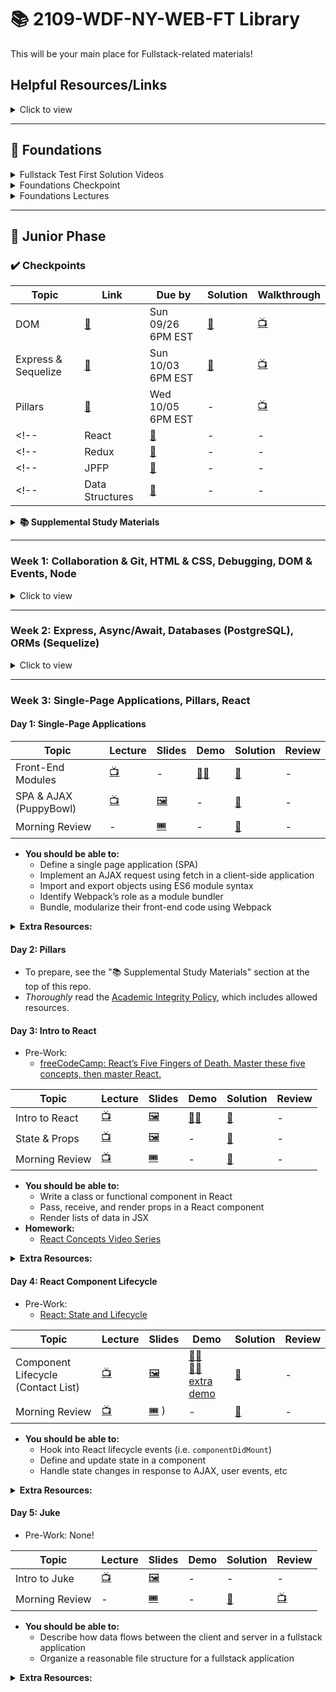 # 📚 **2109-WDF-NY-WEB-FT Library**

This will be your main place for Fullstack-related materials!

## **Helpful Resources/Links**

<details><summary>Click to view</summary>

- [🗺 Stack Map Diagram][stack-map-diagram]
- [📺 Video: Debugging Node][vid-debugging-node]
- [📖 Effective git and github usage for pairing on workshops][git-pairing]
- [📺 Video of Github workflow when pairing on Workshops][vid-git-pairing]
- [📖 Fullstack Student / Alum Blogs List][alum-blogs]
- [📖 Gist: Debugging][doc-glebec-debug]
- [📺 Video: Debugging][vid-glebec-debug]
- [📖 Gist: Some code wars problems, categorized][codewars-categorized]
- [📖 Gist: Book Recommendations][doc-glebec-books]
- [📖 Oh-My-ZSH cheatsheet][oh-my-zsh]
- [📖 MVC vs Redux (Flux)][mvc-vs-redux]
- [📖 Gist: Functional Programming][doc-glebec-fp]
- **Destructuring**
  - [📖 MDN: Destructuring assignment][mdn-destructuring]
  - [📖 A Dead Simple intro to Destructuring JavaScript Objects][wes-bos-destructuring]
  - [📖 Rename & Destructure Variables in ES6][wes-bos-destructure-renaming]

[stack-map-diagram]: https://fullstackacademy.github.io/stack-map/
[vid-debugging-node]: https://youtu.be/N9w__SIB-wA
[git-pairing]: https://gist.github.com/omriBernstein/4fd2c21be8416d5e5a69aabc6fa94b82
[vid-git-pairing]: http://www.youtube.com/watch?v=VJHyW8OmSaI
[alum-blogs]: https://github.com/FullstackAcademy/student-blogs
[doc-glebec-debug]: https://gist.github.com/glebec/8a0d06e54a4b3f95a33392f948e97b6a
[vid-glebec-debug]: https://youtu.be/-NoR8H_mrC0
[codewars-categorized]: https://gist.github.com/joedotjs/7614f84264bf20e49d39
[doc-glebec-books]: https://gist.github.com/glebec/c8139b51feb86005504810b8f58a696c
[oh-my-zsh]: https://github.com/robbyrussell/oh-my-zsh/wiki/Cheatsheet
[mvc-vs-redux]: https://blog.gisspan.com/2017/02/Redux-Vs-MVC,-Why-and-How.html
[doc-glebec-fp]: https://gist.github.com/glebec/a5c9309c7615d4bbdb838a4973e0f9d7
[wes-bos-destructuring]: https://wesbos.com/destructuring-objects
[wes-bos-destructure-renaming]: https://wesbos.com/destructuring-renaming
[mdn-destructuring]: https://developer.mozilla.org/en-US/docs/Web/JavaScript/Reference/Operators/Destructuring_assignment

</details>

___

## 🥚 **Foundations**

<details><summary>Fullstack Test First Solution Videos</summary>

- [📺 01 Properties][vid-foundations-01-properties]
- [📺 02 Calculator][vid-foundations-02-calculator]
- [📺 03 RPN Calculator Playlist][vid-foundations-03-RPN]
- [📺 04 Loops Playlist][vid-foundations-01-loops]
- [📺 05 Functions][vid-foundations-01-functions]
- [📺 06 Functional][vid-foundations-01-functional]
- [📺 07 Mammals][vid-foundations-01-mammals]
- [📺 08 Recursion][vid-foundations-01-recursion]

[vid-foundations-01-properties]: https://www.youtube.com/watch?v=YDoRg2topuA
[vid-foundations-02-calculator]: https://www.youtube.com/watch?v=komtSeCkzCA
[vid-foundations-03-RPN]: https://www.youtube.com/playlist?list=PLx0iOsdUOUmnfk2sgE6qjfmAk6vbQVcNG
[vid-foundations-01-loops]: https://www.youtube.com/watch?v=66bl0bvyH2M&list=PLx0iOsdUOUmmHlW6T7IPy8uyiSgZp9R-E
[vid-foundations-01-functions]: https://www.youtube.com/watch?v=oAHIBcmFUsg
[vid-foundations-01-functional]: https://www.youtube.com/watch?v=fbf7aLX9dx4
[vid-foundations-01-mammals]: https://www.youtube.com/playlist?list=PLx0iOsdUOUmkJGuH7-4KJ6dToxFJzgVFh
[vid-foundations-01-recursion]: https://www.youtube.com/playlist?list=PLx0iOsdUOUmmrCVtFYTSvFgytB34qWT8a

</details>

<details><summary>Foundations Checkpoint</summary>

- [💬 Q & A](https://youtu.be/hanrq65sulg)

</details>

<details><summary>Foundations Lectures</summary>

### Week 1 Review Videos

- [📓 08-18-2021](https://youtu.be/5MIZTQckGbY)
- [📓 08-20-2021](https://youtu.be/VdX2uvsqcsA)

### Week 2 Review Videos

- [📓 08-24-2021](https://youtu.be/ahPntoSt36o)
- [📓 08-26-2021](https://youtu.be/UfhfYU-dCMU)

### Week 3 Review Videos

- [📓 09-01-2021](https://youtu.be/f7ydmX9pOk0)
- [📓 09-03-2021](https://youtu.be/_b1Eqagds-E)

### Week 4 Review Videos

- [📓 09-08-2021](https://youtu.be/gLT20XwFOj4)
- [📓 09-10-2021](https://youtu.be/_rDxxnaA_T0)

</details>

___

## 🐣 **Junior Phase**

### ✔️ **Checkpoints**

| Topic | Link | Due by | Solution | Walkthrough |
| ---------- | ---- | ------ | -------- | -------- |
| DOM | [🔗][ckpt-dom] | Sun 09/26 6PM EST | [👾][ckpt-dom-sol] | [📺][ckpt-dom-video] |
| Express & Sequelize | [🔗][ckpt-express-sequelize] | Sun 10/03 6PM EST | [👾][ckpt-express-sequelize-sol] | [📺][ckpt-express-sequelize-video]
| Pillars | [🔗][pillars] | Wed 10/05 6PM EST | - | [📺][pillars-rev] |
<!-- | React | [🔗][ckpt-react] | - | - | -->
<!-- | Redux | [🔗][ckpt-redux] | - | - | -->
<!-- | JPFP | [🔗][jpfp] | - | - | -->
<!-- | Data Structures | [🔗][ckpt-data-structures] | - | - | -->

[//]: # ( Open checkpoint solutions the day after it is due [depending on extensions] )

[ckpt-dom]: https://github.com/FullstackAcademy/Checkpoint.DOM
[//]: # ( Paste in table above >> [👾][ckpt-dom-sol] )
[ckpt-dom-sol]: 01-junior-phase/checkpoints/Checkpoint.DOM.Solution-master
[ckpt-dom-video]: https://youtu.be/3EtAyIhudF0

[ckpt-express-sequelize]: https://github.com/FullstackAcademy/Checkpoint-Express-Sequelize-B
[//]: # ( Paste in table above >> [👾][ckpt-express-sequelize-sol] )
[ckpt-express-sequelize-sol]: 01-junior-phase/checkpoints/Checkpoint-Express-Sequelize-B-Solution-main
[ckpt-express-sequelize-video]: https://www.youtube.com/playlist?list=PL_yPiP-ZZLhKmY7Je1N1Gk06TkyKPgkwe


[pillars]: https://github.com/FullstackAcademy/Checkpoint-Pillars-v2
[//]: # ( Paste in table above >> [📺][pillars-rev] )
[pillars-rev]: https://www.youtube.com/playlist?list=PL_yPiP-ZZLhKph-MuCSKujl_MVved1OWC

[ckpt-react]: https://github.com/FullstackAcademy/Checkpoint-React-v2
[//]: # ( Paste in table above >> [👾][ckpt-react-sol] )
[ckpt-react-sol]: #tba

[ckpt-redux]: https://github.com/FullstackAcademy/Checkpoint-Redux
[//]: # ( Paste in table above >> [👾][ckpt-redux-sol] )
[ckpt-redux-sol]: #tba

[jpfp]: #tba

[ckpt-data-structures]: https://github.com/FullstackAcademy/Checkpoint-Data-Structures
[//]: # ( Paste in table above >> [👾][ckpt-data-structures-sol] )
[ckpt-data-structures-sol]: #tba


**<details><summary>📚 Supplemental Study Materials</summary>**

| Topic | Link | Solution |
| ----- | ---- | -------- |
| Study Saturday: Express & Sequelize | [🔗][ss-express-sequelize] | [👾][ss-express-sequelize-sol] |
| Cody's Cafe | [🔗][codys-cafe-repo] | [👾][codys-cafe-sol] |
<!-- | Study Saturday: React | [🔗][ss-react] | [👾][ss-react-sol] | -->
<!-- | Cody's Cafe | [🔗][codys-cafe-repo] | [👾][codys-cafe-sol] | -->
<!-- | Cody's Quiz | [🔗][codys-quiz-repo] | [👾][codys-quiz-sol] | -->
<!-- | Goodie Bag | [🔗][goodie-bag] | - | -->
<!-- | Study Saturday: Fullstack Flow | [🔗][ss-fullstack] | [👾][ss-fullstack-sol] | -->

[//]: # ( Open Study Saturday material the following Monday )

[codys-cafe-repo]: https://github.com/FullstackAcademy/codys-cafe
[codys-cafe-sol]: https://github.com/FullstackAcademy/codys-cafe-solution.git

[ss-express-sequelize]: https://github.com/FullstackAcademy/Study-Saturday-Express-Sequelize
[ss-express-sequelize-sol]: https://github.com/FullstackAcademy/codys-cafe-solution

[ss-react]: https://github.com/FullstackAcademy/Study-Saturday-React
[ss-react-sol]: #tba

[goodie-bag]: https://learn.fullstackacademy.com/workshop/5f077126514d6d000422faa4/landing

[ss-fullstack]: https://github.com/FullstackAcademy/Study-Saturday-Fullstack
[ss-fullstack-sol]: #tba

- [Anatomy of a full-stack application directory structure](https://app.creately.com/diagram/M63wZ4CZnOh/view)
  - **Note:** This is just _one_ potential way to structure.

</details>

<!--
**<details><summary>🏃 Fitness Tracker Series</summary>**

| Workshop | Link | Solution |
| ----- | ---- | -------- |
** Will be added when opened

<!-- | Fitness Tracker Pro 1 ⛹️ | [🔗][fitness-tracker-1] | - | -->
<!-- | Fitness Tracker Pro 2 🚴 | [🔗][fitness-tracker-2] | - | -->
<!-- | Fitness Tracker Pro 3 🧗 | [🔗][fitness-tracker-3] | - | -->
<!-- | Fitness Tracker Pro 4 🧗 | [🔗][fitness-tracker-4] | - | -->

[fitness-tracker-1]: https://learn.fullstackacademy.com/workshop/5c6f1e993812f00004238930/landing
[//]: # ( Paste in table above >> [👾][fitness-tracker-1-sol] )
[fitness-tracker-1-sol]: #tba

[fitness-tracker-2]: https://learn.fullstackacademy.com/workshop/5c7d659837e0d200045b7a77/landing
[//]: # ( Paste in table above >> [👾][fitness-tracker-2-sol] )
[fitness-tracker-2-sol]: #tba

[fitness-tracker-3]: https://learn.fullstackacademy.com/workshop/5c86c0b95587580004b80c3f/landing
[//]: # ( Paste in table above >> [👾][fitness-tracker-3-sol] )
[fitness-tracker-3-sol]: #tba

[fitness-tracker-4]: https://learn.fullstackacademy.com/workshop/5c9110fc3fb0a40004e67bd8/landing
[//]: # ( Paste in table above >> [👾][fitness-tracker-4-sol] )
[fitness-tracker-4-sol]: #tba

</details>

___

### **Week 1: Collaboration & Git, HTML & CSS, Debugging, DOM & Events, Node**

<details><summary>Click to view</summary>

#### Day 1: Collaboration, Git

- Pre-Work:
  - [📖 A Pair is Better Than One][pair-better]
  - [📖 Git Handbook][git-handbook]

[git-handbook]: https://guides.github.com/introduction/git-handbook/
[pair-better]: https://hackernoon.com/a-pair-is-better-than-one-e9d4514add9f

| Topic | Lecture | Slides | Demo | Solution | Review |
| ----- | ------- | ------ | ---- | -------- | ------ |
| Intro to Junior Phase | - | - | - | - | - |
| Zoom Protocols | - | [🖼️][zoom-slides] | - | - | - |
| Intro to Pair Programming | [📺][pair-programming-lec] | [🖼️][pair-programming-slides] | - | - | - |
| Git: Getting Confident | [📺][git-lec] | [🖼️][git-slides] | - | - | - |
| Morning Review | [📺][am-rev-1-1] | [🎟][am-rev-1-1-ticket] | - | [👾][am-rev-1-1-sol] | - |

[//]: # ( Paste in table above >> [🖼️][intro-jr-phase-slides] )
[intro-jr-phase-slides]: #link-to-slide-deck-here

[//]: # ( Paste in table above >> [🖼️][zoom-slides] )
[zoom-slides]: https://docs.google.com/presentation/d/1UTdfDmUkNakkOEB40YFUPGikJIhtD_DKYm3nY32iqm8/edit?usp=sharing

[//]: # ( Paste in table above >> [📺][pair-programming-lec] )
[pair-programming-lec]: https://youtu.be/3BU8d27sZa4
[pair-programming-slides]: https://docs.google.com/presentation/d/1H_Oxl0ewwlD5HO_HGvEz0SXS47j9TboSLHi73xDLgrs/edit?usp=sharing

[//]: # ( Paste in table above >> [📺][git-lec] )
[git-lec]: https://youtu.be/EqH8DlDt_BY
[git-slides]: https://docs.google.com/presentation/d/1GLe6zqtfQkw0bxmxCSON9WVC746kPaSaJCzYRqUdIYQ/edit?usp=sharing
[//]: # ( Paste in table above >> [🧑‍💻][git-demo] )
[git-demo]: #link-demo-here

[//]: # ( Paste in table above >> [📺][am-rev-1-1] )
[am-rev-1-1]: https://youtu.be/kDfGpRl6b50
[//]: # ( Paste in table above >> [🎟][am-rev-1-1-ticket] )
[am-rev-1-1-ticket]: https://forms.gle/P8pQQi1ZqognD5wy6
[//]: # ( Paste in table above >> [🧑‍💻][am-rev-1-1-demo] )
[am-rev-1-1-demo]: #link-demo-here
[//]: # ( Paste in table above >> [👾][am-rev-1-1-sol] )
[am-rev-1-1-sol]: 01-junior-phase/exit-ticket-solutions/01-git-pairing.md

- **You should be able to:**
  - Practice effective pair programming
  - Manage a project using `git`

**<details><summary>Extra Resources:</summary>**

- [Git Book](https://git-scm.com/book/en/v2/Getting-Started-Git-Basics)
- [GitHub: Git Cheat Sheet](https://github.github.com/training-kit/downloads/github-git-cheat-sheet.pdf)
- [Centralized vs Distributed Version Control Systems (CVCS vs DVCS)](https://scmquest.com/centralized-vs-distributed-version-control-systems)
- [Git: Customizing Git - Git Configuration](https://git-scm.com/book/en/v2/Customizing-Git-Git-Configuration)
- [Stackoverflow: `git branch BRANCH_NAME` vs. `git checkout -b BRANCH_NAME`](https://stackoverflow.com/questions/7987687/what-is-the-difference-between-git-branch-and-git-checkout-b/7987711#7987711)
- [Git Without Github: Private Repositories](https://catxmachina.xyz/git-without-github/private-repos/)
- [Atlassian: Git merge conflicts](https://www.atlassian.com/git/tutorials/using-branches/merge-conflicts)
- [freeCodeCamp: How to Delete a Git Branch Both Locally and Remotely](https://www.freecodecamp.org/news/how-to-delete-a-git-branch-both-locally-and-remotely/)
- [Checkersaga: Google and GitHub will stop using terms like ‘master and slave’ or ‘blacklist’ in their code](https://checkersaga.com/google-and-github-will-stop-using-terms-like-master-and-slave-or-blacklist-in-their-code/48456/)

</details>


#### Day 2: HTML, CSS, Flexbox

- Pre-Work:
  - [📖 HTML Basics][html-basics]
  - [📖 CSS Basics][css-basics]
  - [📖 A Complete Guide to Flexbox][flexbox-complete-guide]

[html-basics]: https://developer.mozilla.org/en-US/docs/Learn/Getting_started_with_the_web/HTML_basics
[css-basics]: https://developer.mozilla.org/en-US/docs/Learn/Getting_started_with_the_web/CSS_basics
[flexbox-complete-guide]: https://css-tricks.com/snippets/css/a-guide-to-flexbox/

| Topic | Lecture | Slides | Demo | Solution | Review |
| ----- | ------- | ------ | ---- | -------- | ------ |
| HTML | [📺][html-lec] | [🖼️][html-slides] | [🧑‍💻][html-demo] | - | - |
| CSS | [📺][css-lec] | [🖼️][css-slides] | [🧑‍💻][css-demo] | - | - |
| Flexbox | [📺][flexbox-lec] | [🖼️][flexbox-slides] | [🧑‍💻][flexbox-demo] | - | - |
| Landing Page Liftoff | - | - | - | [👾][landing-page-sol] | [📺][landing-page-rev] |
| Morning Review | [📺][am-rev-1-2] | [🎟][am-rev-1-2-ticket] | - | [👾][am-rev-1-2-sol] | - |

[//]: # ( Paste in table above >> [📺][html-lec] )
[html-lec]: https://youtu.be/MYhWwb9iURI
[html-slides]: https://docs.google.com/presentation/d/1Nx7cEU0bMGIBSQPqC5BYS622owsmnoMlmY6yzfN21I0/edit?usp=sharing
[//]: # ( Paste in table above >> [🧑‍💻][html-demo] )
[html-demo]: 01-junior-phase/02-html-css-flexbox/html-demo

[//]: # ( Paste in table above >> [📺][css-lec] )
[css-lec]: https://youtu.be/33Sr39xXJtw
[css-slides]: https://docs.google.com/presentation/d/1rDKlYTjosIqNGcEQ3jXNzHSYFnq41ZeuyYB4nxIEEWk/edit?usp=sharing
[//]: # ( Paste in table above >> [🧑‍💻][css-demo] )
[css-demo]: 01-junior-phase/02-html-css-flexbox/css-demo

[//]: # ( Paste in table above >> [📺][flexbox-lec] )
[flexbox-lec]: https://youtu.be/G5xFqE22sDw
[flexbox-slides]: https://docs.google.com/presentation/d/1K0WQvp8wSHEyIZQci_eDh8EhwKafD-m6mymsA7G80l0/edit?usp=sharing
[//]: # ( Paste in table above >> [🧑‍💻][flexbox-demo] )
[flexbox-demo]: 01-junior-phase/02-html-css-flexbox/flexbox-demo

[//]: # ( Paste in table above >> [👾][landing-page-sol] </br> [👾 Extra Credit][landing-page-sol-extra] )
[landing-page-sol]: 01-junior-phase/02-html-css-flexbox/Landing-Page-Launchpad-Solution
[landing-page-sol-extra]: ####
[//]: # ( Paste in table above >> [📺][landing-page-rev] )
[landing-page-rev]: https://www.youtube.com/watch?v=TvTiebmefWY&ab_channel=FullstackAcademy

[//]: # ( Paste in table above >> [📺][am-rev-1-2] )
[am-rev-1-2]: https://youtu.be/UM8n81ggB1g
[//]: # ( Paste in table above >> [🎟][am-rev-1-2-ticket] )
[am-rev-1-2-ticket]: https://forms.gle/CG23syVAWfUoc3US9
[//]: # ( Paste in table above >> [🧑‍💻][am-rev-1-2-demo] )
[am-rev-1-2-demo]: #link-demo-here
[//]: # ( Paste in table above >> [👾][am-rev-1-2-sol] )
[am-rev-1-2-sol]: 01-junior-phase/exit-ticket-solutions/02-html-css-flexbox.md

- **You should be able to:**
  - Create a basic HTML document using common elements (`div`, `p`, `h1`, `ul`, `button`, etc)
  - Add some basic styling to an HTML document
  - Navigate the browser developer tools (console, elements, network)
  - Style a page using Flexbox

**<details><summary>Extra Resources:</summary>**

  - [Calculate Specificity][specificity-calc]
  - [Calculate Specificity v2][specificity-calc2]
  - [REM vs EM vs PX][rem-em-px]
  - [CSS Units Ultimate Guide][css-units]
  - [CSS Grow][css-grow]
  - [CSS Center][css-center]
  - [Colorful Flexbox][flexbox-color]
  - [FlexBox Froggy][flexbox-froggy]
  - [Flexbox Froggy Level 24 Walkthrough][vid-flexbox-froggy] >> Spoiler alert!
  - [FlexBox in 10 Minutes][flexbox-ten-minutes]

[specificity-calc]: https://slicejack.com/quick-guide-to-css-specificity/
[specificity-calc2]: https://css-tricks.com/specifics-on-css-specificity/
[rem-em-px]: https://engageinteractive.co.uk/blog/em-vs-rem-vs-px
[css-units]: https://blog.alexdevero.com/css-units-ultimate-guide/
[css-grow]: https://css-tricks.com/flex-grow-is-weird/
[css-center]: https://css-tricks.com/centering-css-complete-guide/
[flexbox-color]: https://medium.freecodecamp.org/even-more-about-how-flexbox-works-explained-in-big-colorful-animated-gifs-a5a74812b053
[flexbox-froggy]: https://flexboxfroggy.com/
[vid-flexbox-froggy]: https://youtu.be/D8V74OeZm5Y
[flexbox-ten-minutes]: https://medium.freecodecamp.org/flexbox-in-10-minutes-7295497804ed

</details>


#### Day 3: Debugging, DOM, Event Listeners & Handlers
- Pre-Work:
  - [📖 Thoughts on Debugging][debug-thoughts]
  - [📖 What is the DOM?][dom-what]
  - [📖 An Introduction To DOM Events][dom-intro]

[debug-thoughts]: https://www.bignerdranch.com/blog/thoughts-on-debugging-part-2/
[dom-what]: https://css-tricks.com/dom/
[dom-intro]: https://www.smashingmagazine.com/2013/11/an-introduction-to-dom-events/

| Topic | Lecture | Slides | Demo | Solution | Review |
| ----- | ------- | ------ | ---- | -------- | ------ |
| Practical Debugging: Prevention| [📺][prevention-lec] | [🖼️][prevention-slides] | - | - | - |
| Practical Debugging: Detection, Diagnosis & Treatment | [📺][ddt-lec] | [🖼️][ddt-slides] | - | - | - |
| Intro to the DOM | [📺][dom-intro-lec] | [🖼️][dom-intro-slides] | - | [👾][dom-sol] | - |
| Morning Review | - | [🎟][am-rev-1-3-ticket] | - | [👾][am-rev-1-3-sol] | - |

[//]: # ( Paste in table above >> [📺][prevention-lec] )
[prevention-lec]: https://youtu.be/Z1AolPk-cvk
[prevention-slides]: https://docs.google.com/presentation/d/1heeFT5nf6AHDzMrnRO9PQR38yT9OlVwIFkdO9k0E3Ts/edit?usp=sharing

[//]: # ( Paste in table above >> [📺][ddt-lec] )
[ddt-lec]: https://youtu.be/C96Zh-1UuqE
[ddt-slides]: https://docs.google.com/presentation/d/1ubjsEvmFcS9fZAOi3kQ3QRknoGWIsUYRyP472VbQJSc/edit?usp=sharing

[//]: # ( Paste in table above >> [📺][dom-intro-lec] )
[dom-intro-lec]: https://youtu.be/nREik7gTqbI
[dom-intro-slides]: https://docs.google.com/presentation/d/1aVwRxJmGNpJlBc7yJc9DHAIqWMnwAIS5TAEWBBMZC1A/edit?usp=sharing
[//]: # ( Paste in table above >> [🧑‍💻][dom-intro-demo] )
[dom-intro-demo]: #link-demo-here

[//]: # ( Paste in table above >> [👾][dom-sol] )
[dom-sol]: 01-junior-phase/03-dom/Checkpoint.DOM.Solution-master

[//]: # ( Paste in table above >> [📺][am-rev-1-3] )
[am-rev-1-3]: #paste-YouTube-link-here
[//]: # ( Paste in table above >> [🎟][am-rev-1-3-ticket] )
[am-rev-1-3-ticket]: https://forms.gle/JaneK3AQ6VFNxLd88
[//]: # ( Paste in table above >> [🧑‍💻][am-rev-1-3-demo] )
[am-rev-1-3-demo]: #link-demo-here
[//]: # ( Paste in table above >> [👾][am-rev-1-3-sol] )
[am-rev-1-3-sol]: 01-junior-phase/exit-ticket-solutions/03-debugging-dom.md

- **You should be able to:**
  - Describe simple steps to prevent bugs
  - Demonstrate how to read a stack trace, and use `console.log` and `debugger`
  - Define the DOM and explain its importance
  - Set up event listeners to handle DOM events
  - Manipulate the DOM using the DOM API
  - Explain how a browser uses HTML, CSS, and JavaScript to display a web page

**<details><summary>Extra Resources:</summary>**

  - [HTML Collection vs NodeList][html-collection-vs-nodelist]
  - [NodeList Doc][doc-nodelist]

[html-collection-vs-nodelist]: https://teamtreehouse.com/community/understanding-the-difference-between-an-htmlcollection-and-a-nodelist
[doc-nodelist]: https://developer.mozilla.org/en-US/docs/Web/API/NodeList

</details>


#### Day 4: Pixelate

- Pre-Work:
  - [📖 An Introduction To DOM Events][dom-intro] from yesterday's pre-work

| Topic | Lecture | Slides | Demo | Solution | Review |
| ----- | ------- | ------ | ---- | -------- | ------ |
| Event Listeners & Handlers | [📺][dom-events-lec] | [🖼️][dom-events-slides] | [👨‍💻][dom-events-demo] | - | - | - |
| Whack-a-mole | - | - | - | [👾][whack-a-mole-sol] </br> [👾 with timer][whack-a-mole-sol-timer] | - |
| Pixelate | - | - | - | [👾][pixelate-sol] | [📺][pixelate-rev] |
| Office Hours | [📺][office-hours-lec] | - | [👾][office-hours-demo] | - | - |
| Morning Review | [📺][am-rev-1-4] | [🎟][am-rev-1-4-ticket] | - | [👾][am-rev-1-4-sol] | - |

[//]: # ( Paste in table above >> [📺][dom-events-lec] )
[dom-events-lec]: https://www.youtube.com/watch?v=9kFsz37bI3w&feature=youtu.be
[dom-events-slides]: https://docs.google.com/presentation/d/1Unq4gPwi1N5Dn-8yX5MlWRr4RH_FOosaiU2uEXyogNg/edit?usp=sharing
[//]: # ( Paste in table above >> [👨‍💻][dom-events-demo] )
[dom-events-demo]:01-junior-phase/04-pixelate/event-listener-demo
[//]: # ( Paste in table above >> [👾][whack-a-mole-sol] </br> [👾 with timer][whack-a-mole-sol-timer] )

[//]: # ( Paste in table above >> [📺][whack-a-mole-sol] )
[whack-a-mole-sol]: 01-junior-phase/04-pixelate/Lab.Whack-a-mole-solution
[whack-a-mole-sol-timer]: 01-junior-phase/04-pixelate/Lab.Whack-a-mole-solution-with-timer

[//]: # ( Paste in table above >> [👾][pixelate-sol] )
[pixelate-sol]: 01-junior-phase/04-pixelate/PairExercise.Pixelate.Solution
[//]: # ( Paste in table above >> [📺][pixelate-rev] )
[pixelate-rev]: https://www.youtube.com/playlist?list=PLx0iOsdUOUmlGmcCCcsf9os6lVu0l5kg-

[//]: # ( Paste in table above >> [📺][office-hours-lec] )
[office-hours-lec]: https://youtu.be/WdrWK5c-m30
[//]: # ( Paste in table above >> [👾][office-hours-demo] )
[office-hours-demo]: https://github.com/orlandocaraballo/class-examples/tree/master/office-hours/week-1/solution

[//]: # ( Paste in table above >> [📺][am-rev-1-4] )
[am-rev-1-4]: https://youtu.be/WYSWXMO5qIo
[//]: # ( Paste in table above >> [🎟][am-rev-1-4-ticket] )
[am-rev-1-4-ticket]: https://forms.gle/HTiRRrksRfAu2Fr58
[//]: # ( Paste in table above >> [🧑‍💻][am-rev-1-4-demo] )
[am-rev-1-4-demo]: #link-demo-here
[//]: # ( Paste in table above >> [👾][am-rev-1-4-sol] )
[am-rev-1-4-sol]: 01-junior-phase/exit-ticket-solutions/04-dom-events.md

- **You should be able to:**
  - Hone in on the previous day's objectives
    - Set up event listeners to handle DOM events
    - Manipulate the DOM using the DOM API
    - Explain how a browser uses HTML, CSS, and JavaScript to display a web page

**<details><summary>Extra Resources:</summary>**

  - [MDN: Introduction to events](https://developer.mozilla.org/en-US/docs/Learn/JavaScript/Building_blocks/Events)
  - [Eloquent JavaScript: Handling Events](https://eloquentjavascript.net/15_event.html)
  - **Visualizing the Event Life Cycle:**
    - [Slow motion event path](https://jsbin.com/exezex/4/edit?css,js,output)
    - [Identifying event phases](http://jsbin.com/unuhec/4/edit)
  - [JavaScript.info: Bubbling and capturing](https://javascript.info/bubbling-and-capturing)
  - [MDN: `EventTarget.addEventListener()`](https://developer.mozilla.org/en-US/docs/Web/API/EventTarget/addEventListener)
  - Once you isolate the target element via `event.target`, you can "dot" off of that element to access a number of properties. See here: [MDN: Element Properties](https://developer.mozilla.org/en-US/docs/Web/API/Element#Properties)
    - By doing this, we can add logic to our event handlers when we leverage event delegation in order to prevent code from running on elements we don't want it to.
  - [Overlay demonstrating stopPropagation](https://jsbin.com/fizuyesere/edit?html,js,output)

</details>


#### Day 5: Intro to Node

- Pre-Work:
  - [📖 What Exactly is Node.js][nodejs-intro]

[nodejs-intro]: https://medium.freecodecamp.org/what-exactly-is-node-js-ae36e97449f5

| Topic | Lecture | Slides | Demo | Solution | Review |
| ----- | ------- | ------ | ---- | -------- | ------ |
| Intro to Node: Modules | [📺][node-modules-lec] | [🖼️][node-slides] | - | [👾][node-basics-sol] | - |
| Intro to Node: Asyncronicity & Callbacks | [📺][node-async-lec] | [🖼️][node-async-slides] | - | [👾][node-shell-sol] | - |
| How to Give and Receive Feedback | - | - | - | - | - |
| Morning Review | [📺][am-rev-1-5] | [🎟][am-rev-1-5-ticket] | - | [👾][am-rev-1-5-sol] | - |

[//]: # ( Paste in table above >> [📺][node-modules-lec] )
[node-modules-lec]: https://youtu.be/9JO5ktOesl0
[node-slides]: https://docs.google.com/presentation/d/15Nwz0S0zWY42WtmhiU3evJF-OKm6kJJHcToA7g-zhPs/edit?usp=sharing
[//]: # ( Paste in table above >> [🧑‍💻][node-modules-demo] )
[node-modules-demo]: #link-demo-here

[//]: # ( Paste in table above >> [📺][node-async-lec] )
[node-async-lec]: https://www.youtube.com/watch?v=fh3f6UB6mv8&feature=youtu.be
[node-async-slides]: https://docs.google.com/presentation/d/1ayc7OaoS0F18seaijfoa6SdNtmZEJMZ3wN3JdCdwomk/edit?usp=sharing
[//]: # ( Paste in table above >> [🧑‍💻][node-async-demo] )
[node-async-demo]: #link-demo-here

[//]: # ( Paste in table above >> [👾][node-basics-sol] )
[node-basics-sol]: 01-junior-phase/05-node/Solution.NodeBasics-main
[//]: # ( Paste in table above >> [👾][node-shell-sol] )
[node-shell-sol]: 01-junior-phase/05-node/Solution.NodeShell-main

[//]: # ( Paste in table above >> [📺][give-recieve-feedback-lec] )
[give-recieve-feedback-lec]: #paste-YouTube-link-here
[//]: # ( Paste in table above >> [🖼️][give-recieve-feedback-slides] )
[give-recieve-feedback-slides]: ###

[//]: # ( Paste in table above >> [📺][am-rev-1-5] )
[am-rev-1-5]: https://youtu.be/oKVaywJHwLY
[//]: # ( Paste in table above >> [🎟][am-rev-1-5-ticket] )
[am-rev-1-5-ticket]: https://forms.gle/fyYTqWFquz5WSbCA9
[//]: # ( Paste in table above >> [🧑‍💻][am-rev-1-5-demo] )
[am-rev-1-5-demo]: #link-demo-here
[//]: # ( Paste in table above >> [👾][am-rev-1-5-sol] )
[am-rev-1-5-sol]: 01-junior-phase/exit-ticket-solutions/05-node.md

- **You should be able to:**
  - Explain the purpose of Node
  - Explain asynchronicity in JavaScript and how to handle asynchronous code

**<details><summary>Extra Resources:</summary>**

  - [📺 What is the Event Loop Anyway?][event-loop]

[event-loop]: https://www.youtube.com/watch?v=8aGhZQkoFbQ&vl=en

</details>

</details>

___

### **Week 2: Express, Async/Await, Databases (PostgreSQL), ORMs (Sequelize)**

<details><summary>Click to view</summary>

#### Day 1: Express, Handling Asynchronous Operations (`async`/`await`)

- Pre-Work:
  - [📺 Web Dev Simplified: What is an API?][what-is-an-api]
  - [📺 Codecademy: Back-End Web Architecture][codecademy-be-web-arch]
  - 📤 Download an API development tool (your choice) 📥
    - [Postman](https://www.postman.com/)
    - [Insomnia](https://insomnia.rest/)
  - [📖 Async/Await: The Hero Javascript Deserved][twilio-async-await]

[what-is-an-api]: https://youtu.be/tgbRY96q-KM
[codecademy-be-web-arch]: https://www.codecademy.com/articles/back-end-architecture
[twilio-async-await]: https://www.twilio.com/blog/2015/10/asyncawait-the-hero-javascript-deserved.html

| Topic | Lecture | Slides | Demo | Solution | Review |
| ----- | ------- | ------ | ---- | -------- | ------ |
| HTTP and Express 101 | [📺][express-101-lec] | [🖼️][express-101-slides] | [🧑‍💻][express-101-demo] | - | - |
| Express 201 (Wizard News Pt 1) | [📺][express-201-lec] | [🖼️][express-201-slides] | [🧑‍💻][express-201-demo] | [👾][express-wizard-1-sol] | [📺][express-wizard-1-rev] |
| `async`/`await` | [📺][async-await-lec] | [🖼️][async-await-slides] | [🧑‍💻][async-await-demo] | [👾][async-await-sol] | - |
| Morning Review | [📺][am-rev-2-1] | [🎟][am-rev-2-1-ticket] | [🧑‍💻][am-rev-2-1-demo] | [👾][am-rev-2-1-sol] | - |

[//]: # ( Paste in table above >> [📺][express-101-lec] )
[express-101-lec]: https://youtu.be/PshnTdSbKcA
[express-101-slides]: https://docs.google.com/presentation/d/17LTfUVqbK1bz9fMaejOvxebxit_2IomBnAxe7kqYK-E/edit?usp=sharing
[//]: # ( Paste in table above >> [🧑‍💻][express-101-demo] )
[express-101-demo]: 01-junior-phase/06-express-and-async/express-101-demo

[//]: # ( Paste in table above >> [📺][express-201-lec] )
[express-201-lec]: https://youtu.be/maIyR4sBdXk
[express-201-slides]: https://docs.google.com/presentation/d/1cS548bLr3YMkA9tdwviIzwVU-qO29uOuw_DSJoD4O1o/edit?usp=sharing
[//]: # ( Paste in table above >> [🧑‍💻][express-201-demo] )
[express-201-demo]: 01-junior-phase/06-express-and-async/express-201-demo
[//]: # ( Paste in table above >> [👾][express-wizard-1-sol] )
[express-wizard-1-sol]: 01-junior-phase/06-express-and-async/Solution.Wizard-news-Part1
[//]: # ( Paste in table above >> [📺][express-wizard-1-rev] )
[express-wizard-1-rev]: https://www.youtube.com/watch?v=w07G_eMRFZ4&ab_channel=FullstackAcademy

[//]: # ( Paste in table above >> [📺][async-await-lec] )
[async-await-lec]: https://youtu.be/48WuIqbk3Nk
[async-await-slides]: https://docs.google.com/presentation/d/1lyOQtOBzNPx5gyc7hupZHdt-qn8XmhIN-xYRQhFal98/edit?usp=sharing
[//]: # ( Paste in table above >> [🧑‍💻][async-await-demo] )
[async-await-demo]: 01-junior-phase/06-express-and-async/asynchronous-demo
[//]: # ( Paste in table above >> [👾][async-await-sol] )
[async-await-sol]: 01-junior-phase/06-express-and-async/Solution.Lab.AsyncAwait-master

[//]: # ( Paste in table above >> [📺][am-rev-2-1] )
[am-rev-2-1]: https://youtu.be/U0u4uKnfRBo
[//]: # ( Paste in table above >> [🎟][am-rev-2-1-ticket] )
[am-rev-2-1-ticket]: https://forms.gle/kTDn26KUumP9ka1Z8
[//]: # ( Paste in table above >> [🧑‍💻][am-rev-2-1-demo] )
[am-rev-2-1-demo]: https://github.com/orlandocaraballo/class-examples/tree/master/promises
[//]: # ( Paste in table above >> [👾][am-rev-2-1-sol] )
[am-rev-2-1-sol]: 01-junior-phase/exit-ticket-solutions/06-express-async-await.md

- **You should be able to:**
  - Describe the role of a client, a server, and HTTP
  - Describe Express middleware, requests, and responses
  - Handle URL params in an Express route
  - Know when and why you would use `app.use` and `next` in your Express app
  - Use `module.exports` and `require` to create modular applications
  - Handle asynchronous code and Promises with `async`/`await`

**<details><summary>Extra Resources:</summary>**

  - [📖 A Simple Explanation of Express Middleware][express-middleware]
  - [📖 Nodejs in Flames][nodejs-flames]

[express-middleware]: https://medium.com/@agoiabeladeyemi/a-simple-explanation-of-express-middleware-c68ea839f498
[nodejs-flames]: https://medium.com/netflix-techblog/node-js-in-flames-ddd073803aa4

</details>


#### Day 2: Databases, SQL, Schema Design

- Pre-Work:
  - [📖 Schema Design Overview][schema-design]

[schema-design]: https://medium.com/@kimtnguyen/relational-database-schema-design-overview-70e447ff66f9

| Topic | Lecture | Slides | Demo | Solution | Review |
| ----- | ------- | ------ | ---- | -------- | ------ |
| Intro to Databases & PostgreSQL | [📺][db-lec] | [🖼️][db-slides] | - | - | - |
| Intro to SQL | [📺][sql-lec] | [🖼️][sql-slides] | - | - | - |
| Schema Design | [📺][schema-lec] | [🖼️][schema-slides] | - | [👾][schema-sol] | - |
| Morning Review | [📺][am-rev-2-2] | [🎟][am-rev-2-2-ticket] | [👾][am-rev-2-2-sol] | - | - |

[//]: # ( Paste in table above >> [📺][db-lec] )
[db-lec]: https://youtu.be/LYl27t43Ayc
[db-slides]: https://docs.google.com/presentation/d/1_lofGkCsKUjx7oJ7x3UNvgcfcl6S_T0DsrdHfzgoNpw/edit?usp=sharing

[//]: # ( Paste in table above >> [📺][sql-lec] )
[sql-lec]: https://youtu.be/rr31aMR7eio
[sql-slides]: https://docs.google.com/presentation/d/1aN10QfCA64zBROsPwDd3ZQkzyt_qdL9ny2eX8D7s1c0/edit?usp=sharing
[//]: # ( Paste in table above >> [🧑‍💻][sql-demo] )
[sql-demo]: #link-demo-here

[//]: # ( Paste in table above >> [📺][schema-lec] )
[schema-lec]: https://youtu.be/JcdB3VZUx7Y
[schema-slides]: https://docs.google.com/presentation/d/1As2mGl4QtmhkLy5G6WIsTyfvbu6h3cuTdJKwUB_SOZ8/edit?usp=sharing

[//]: # ( Paste in table above >> [👾][schema-sol] )
[schema-sol]: 01-junior-phase/07-dbs/twitter-example.pdf


[//]: # ( Paste in table above >> [📺][am-rev-2-2] )
[am-rev-2-2]: https://youtu.be/tPrNH35byp8
[//]: # ( Paste in table above >> [🎟][am-rev-2-2-ticket] )
[am-rev-2-2-ticket]: https://forms.gle/gSzG94VW9cL9opc89
[//]: # ( Paste in table above >> [🧑‍💻][am-rev-2-2-demo] )
[am-rev-2-2-demo]: #link-demo-here
[//]: # ( Paste in table above >> [👾][am-rev-2-2-sol] )
[am-rev-2-2-sol]: 01-junior-phase/exit-ticket-solutions/07-sql-postgresql-schema.md

- **You should be able to:**
  - Explain what a database is, and why you would use one
  - Write SQL queries using some common keywords (`SELECT`, `FROM`, `WHERE`, `ORDER BY`, `JOIN`, etc)
  - Articulate what a primary key is
  - Articulate what a foreign key is, and why you would use one
  - Explain the differences between a 1-to-1, 1-to-many, and many-to-many relationship

**<details><summary>Extra Resources:</summary>**

  - [Normalization][normalization]
  - [SQL-Relationships][sql-relationships]
  - [SQLzoo][sql-zoo]
  - [SQL vs NoSQL][sql-nosql]
  - [📖 SQL W3schools][sql-w3]
  - [📖 What is a RDBMS anyway?][rdbms-what]

[normalization]: https://opentextbc.ca/dbdesign01/chapter/chapter-12-normalization/
[sql-relationships]: https://code.tutsplus.com/articles/sql-for-beginners-part-3-database-relationships--net-8561
[sql-zoo]: https://sqlzoo.net/
[sql-nosql]: https://medium.com/xplenty-blog/the-sql-vs-nosql-difference-mysql-vs-mongodb-32c9980e67b2
[sql-w3]: https://www.w3schools.com/sql/sql_intro.asp
[rdbms-what]: https://www.codecademy.com/articles/what-is-rdbms-sql

</details>


#### Day 3: Node-Postgres (`pg`), Express `Router()`

- Pre-Work:
  - [node-postgres (Sections: "Welcome" and "Queries")][pg-docs]

[pg-docs]: https://node-postgres.com/

| Topic | Lecture | Slides | Demo | Solution | Review |
| ----- | ------- | ------ | ---- | -------- | ------ |
| Node-Postgres (`pg`) (Wizard News Pt 2) | [📺][node-postgres-lec] | [🖼️][node-postgres-slides] | [🧑‍💻][node-postgres-demo] | [👾][wizard-news-2-sol] | [📺][wizard-news-2-rev] |
| RESTful Routing (Wizard News Pt 3) | [📺][restful-express-lec] | [🖼️][restful-express-slides] | [🧑‍💻][restful-express-demo] | [👾][wizard-news-3-sol] | [📺][wizard-news-3-rev] |
| Morning Review | [📺][am-rev-2-3] | [🎟][am-rev-2-3-ticket] | - | [👾][am-rev-2-3-sol] | - |

[//]: # ( Paste in table above >> [📺][node-postgres-lec] )
[node-postgres-lec]: https://youtu.be/z_dn64-NYd8
[node-postgres-slides]: https://docs.google.com/presentation/d/1oUojPIxCeJcGP0iPoX01XdBdJyBTI4sYuFPaMjRlPdE/edit?usp=sharing
[//]: # ( Paste in table above >> [🧑‍💻][node-postgres-demo] )
[node-postgres-demo]: 01-junior-phase/08-postgres-and-routing/pg-demo
[//]: # ( Paste in table above >> [👾][wizard-news-2-sol] )
[wizard-news-2-sol]: 01-junior-phase/08-postgres-and-routing/Solution.Wizard-news-Part2
[//]: # ( Paste in table above >> [📺][wizard-news-2-rev] )
[wizard-news-2-rev]: https://www.youtube.com/playlist?list=PLx0iOsdUOUmmM-IVZfeksQqCXLGrKXCrl

[//]: # ( Paste in table above >> [📺][restful-express-lec] )
[restful-express-lec]: https://youtu.be/Ij5GSQRxnr4
[restful-express-slides]: https://docs.google.com/presentation/d/1O_hFzWApi9_mtLuCuvpkc4jna90JTOrfkNpJ5usmuVs/edit?usp=sharing
[//]: # ( Paste in table above >> [🧑‍💻][restful-express-demo] )
[restful-express-demo]: 01-junior-phase/08-postgres-and-routing/router-demo
[//]: # ( Paste in table above >> [👾][wizard-news-3-sol] )
[wizard-news-3-sol]: 01-junior-phase/08-postgres-and-routing/Solution.Wizard-news-Part3
[//]: # ( Paste in table above >> [📺][wizard-news-3-rev] )
[wizard-news-3-rev]: https://www.youtube.com/playlist?list=PLx0iOsdUOUmlBAQOjZdHZ5EOZta0l9e2L

[//]: # ( Paste in table above >> [📺][am-rev-2-3] )
[am-rev-2-3]: https://youtu.be/O0UX-VBOrXI
[//]: # ( Paste in table above >> [🎟][am-rev-2-3-ticket] )
[am-rev-2-3-ticket]: https://forms.gle/scwcbhBKFXfqN3uK6
[//]: # ( Paste in table above >> [🧑‍💻][am-rev-2-3-demo] )
[am-rev-2-3-demo]: #link-demo-here
[//]: # ( Paste in table above >> [👾][am-rev-2-3-sol] )
[am-rev-2-3-sol]: 01-junior-phase/exit-ticket-solutions/08-pg-express-routing-rest.md

- **You should be able to:**
  - Describe the role of `pg` in our stack
  - Define REST and its advantages
  - Create and mount Express Routers
  - Explain the role of body parsing middleware

**<details><summary>Extra Resources:</summary>**

- **PostgreSQL**
  - [Documentation][psql-docs]
  - [Tutorial][psql-tutorial]
- **[node-postgres (`pg`)](https://node-postgres.com/)**
  - [Features: Connecting](https://node-postgres.com/features/connecting)
  - [Features: Queries](https://node-postgres.com/features/queries)
  - [API: `pg.Client`](https://node-postgres.com/api/client)
- **Express & RESTful Routing**
  - [Gist: REST Anti-Patterns and Mistakes][rest-mistakes]
  - [RESTful API Resource Naming Convention][restful-api-naming]
  - Express has reincorporated body parsing starting with **v4.16**:
    - [Stackoverflow: `express.json` vs `bodyParser.json`][bparser-v-express]
  - [How bodyParser() works](https://medium.com/@adamzerner/how-bodyparser-works-247897a93b90)

[psql-docs]: https://www.postgresql.org/docs/8.0/tutorial.html
[psql-tutorial]: http://www.postgresqltutorial.com/
[rest-mistakes]: https://gist.github.com/omriBernstein/9f9c5f39afacc84faf44503fd64369cb
[restful-api-naming]: https://restfulapi.net/resource-naming/
[bparser-v-express]: https://stackoverflow.com/a/47232318

</details>


#### Day 4: ORM (Sequelize), WikiStack 1

- Pre-Work:
  - [Sequelize An Introduction][sequelize-intro]
  - [Sequelize: Getting Started][sequelize-guide]
    - **Disclaimer:** Some syntax in the FSA Sequelize Guides is **deprecated** (e.g. `findById`). ***Always*** check the version in your `package.json` file and use the appropriate syntax for that specific version.

[sequelize-intro]: https://youtu.be/qsDvJrGMSUY
[sequelize-guide]: https://sequelize-guides.netlify.app/getting-started/

| Topic | Lecture | Slides | Demo | Solution | Review |
| ----- | ------- | ------ | ---- | -------- | ------ |
| Intro to ORMs (Sequelize) | [📺][orm-lec-1] | [🖼️][orm-slides-1] | [🧑‍💻][orm-demo] | - | - |
| Sequelize Hooks | [📺][orm-lec-2] | [🖼️][orm-slides-2] | [🧑‍💻][orm-demo] | - | - |
| Wikistack 1 | - | - | - | [👾][wikistack-1-sol] | - |
| Morning Review | [📺][am-rev-2-4] | [🎟][am-rev-2-4-ticket] | - | - | - |

[//]: # ( Paste in table above >> [📺][orm-lec-1] )
[orm-lec-1]: https://youtu.be/9CMwxGUCAZw
[orm-slides-1]: https://docs.google.com/presentation/d/1VjqI_-UjXMmBjV013n2F8_rnuNMnHRyRykzHO7O1UNw/edit?usp=sharing
[//]: # ( Paste in table above >> [📺][orm-lec-2] )
[orm-lec-2]: https://youtu.be/ZwemG7lfbto
[orm-slides-2]: https://docs.google.com/presentation/d/1y86WmG5VObSeNNKR3FzEM0alyGPcII9qfOYinIs8MZM/edit?usp=sharing
[//]: # ( Paste in table above >> [🧑‍💻][orm-demo] )
[orm-demo]: https://github.com/orlandocaraballo/class-examples/blob/master/sequelize-examples/db.js
[//]: # ( Paste in table above >> [👾][orm-sol] )
[orm-sol]: ###link-sequelize-lab-solution-here

[//]: # ( Paste in table above >> [👾][wikistack-1-sol] )
[wikistack-1-sol]: 01-junior-phase/09-sequelize/Solution.Wikistack1-master
[//]: # ( Paste in table above >> [📺][wikistack-1-rev] )
[wikistack-1-rev]: ###

[//]: # ( Paste in table above >> [📺][am-rev-2-4] )
[am-rev-2-4]: https://youtu.be/YqsG-pDGRt4
[//]: # ( Paste in table above >> [🎟][am-rev-2-4-ticket] )
[am-rev-2-4-ticket]: https://forms.gle/srJq8ydNeAfCVZEh6
[//]: # ( Paste in table above >> [🧑‍💻][am-rev-2-4-demo] )
[am-rev-2-4-demo]: #link-demo-here
[//]: # ( Paste in table above >> [👾][am-rev-2-4-sol] )
[am-rev-2-4-sol]: 01-junior-phase/exit-ticket-solutions/09-orms.md

- **You should be able to:**
  - Define an ORM, and explain its pros/cons
  - Define models in Sequelize
  - Associate models with each other
  - Hook into Sequelize lifecycle events
  - Query on models (`findAll`, `findOne`, `create`, "magic methods", etc)

**<details><summary>Extra Resources:</summary>**

  - [Official Sequelize Documentation](https://sequelize.org/master/)
  - [How to Locate Magic Methods](https://gist.github.com/jbracht/1778e93ced532b902fc49d70a743ffb8)
  - [Magic Methods Script](https://gist.github.com/b17z/916171a778c4ed7053d2052b0c6f7d55)
  - [Lifecycle Methods](https://gist.github.com/Julissa93/6a6d29874d34a801d603d2522645025f)

</details>


#### Day 5: WikiStack 2

- Pre-Work:
  - [Sequelize: Eager Loading][sequelize-eager]
  - [Sequelize: Instance & Class Methods][sequelize-methods]
  - [Express: Error Handling][express-error]

[sequelize-eager]: https://sequelize-guides.netlify.com/eager-loading/
[sequelize-methods]: https://sequelize-guides.netlify.com/instance-and-class-methods/
[express-error]: https://expressjs.com/en/guide/error-handling.html

| Topic | Lecture | Slides | Demo | Solution | Review |
| ----- | ------- | ------ | ---- | -------- | ------ |
| Rounding Out Express & Sequelize | [📺][rounding-out-lec] | [🖼️][rounding-out-slides] | [🧑‍💻][rounding-out-lec-demo] | - | - |
| Wikistack 2 | - | - | - | [👾][wikistack-2-sol] | - |
| Afternoon Review | [📺][afternoon-review-2-5] | - | - | [👾 finished project][review-demo-finished] | [👾 coded in-class][review-demo-wip]  |
| Morning Review | [📺][am-rev-2-5] | [🎟][am-rev-2-5-ticket] | - | [👾][am-rev-2-5-sol] | - |

[//]: # ( Paste in table above >> [📺][rounding-out-lec] )
[rounding-out-lec]: https://youtu.be/XwajsAY0rgU
[rounding-out-slides]: https://docs.google.com/presentation/d/1QrlyvcJmexEATyZRBDr3D5GaU5rAqN_v4h9EK8xwYF0/edit?usp=sharing
[//]: # ( Paste in table above >> [🧑‍💻][rounding-out-lec-demo] )
[rounding-out-lec-demo]: 01-junior-phase/10-rounding-out/express-sequelize-rounding-out-demo

[//]: # ( Paste in table above >> [👾][wikistack-2-sol] )
[wikistack-2-sol]: 01-junior-phase/10-rounding-out/Solution.Wikistack2-main

[//]: # ( Paste in table above >> [📺][afternoon-review-2-5] )
[afternoon-review-2-5]: https://youtu.be/CVCKXGusJIs
[//]: # ( Paste in table above >> [👾 ][review-demo-wip] )
[review-demo-wip]: 01-junior-phase/10-rounding-out/imdb-WIP
[//]: # ( Paste in table above >> [👾][review-demo-finished] )
[review-demo-finished]: 01-junior-phase/10-rounding-out/imdb-FINISHED

[//]: # ( Paste in table above >> [📺][am-rev-2-5] )
[am-rev-2-5]: https://youtu.be/g8xFdQ7YFrs
[//]: # ( Paste in table above >> [🎟][am-rev-2-5-ticket] )
[am-rev-2-5-ticket]: https://forms.gle/79UuJ4jrwH3uhg4u5
[//]: # ( Paste in table above >> [🧑‍💻][am-rev-2-5-demo] )
[am-rev-2-5-demo]: #link-demo-here
[//]: # ( Paste in table above >> [👾][am-rev-2-5-sol] )
[am-rev-2-5-sol]: 01-junior-phase/exit-ticket-solutions/10-eager-loading-custom-error.md

- **You should be able to:**
  - Write custom error handlers in Express
  - Utilize eager loading in Sequelize queries
  - Write class and instance methods on Sequelize models

</details>

___

### **Week 3: Single-Page Applications, Pillars, React**

<!-- <details><summary>Click to view</summary> -->

#### Day 1: Single-Page Applications

[trip-planner-pre]: https://learn.fullstackacademy.com/workshop/5a709ec934f42b0004ded97f/content/5a709ec934f42b0004ded98a/text

| Topic | Lecture | Slides | Demo | Solution | Review |
| ----- | ------- | ------ | ---- | -------- | ------ |
| Front-End Modules | [📺][fe-modules-lec] | - | [🧑‍💻][fe-modules-demo] | [👾][fe-modules-lab] | - |
| SPA & AJAX (PuppyBowl) | [📺][spa-ajax-lec] | [🖼️][spa-ajax-slides] | - | [👾][puppybowl-sol] | - |
| Morning Review | - | [🎟][am-rev-3-1-ticket] | - | [👾][am-rev-3-1-sol] | - |

[//]: # ( Paste in table above >> [📺][fe-modules-lec] )
[fe-modules-lec]: https://youtu.be/kn7UBmb0x80
[fe-modules-slides]: https://docs.google.com/presentation/d/1DULROUIBXCIsPsiHHYH2SsFgvxjUqOGJf9o6qKN3SMw/edit?usp=sharing
[//]: # ( Paste in table above >> [🧑‍💻][fe-modules-demo] )
[fe-modules-demo]: https://github.com/orlandocaraballo/class-examples/tree/master/webpack-practice
[//]: # ( Paste in table above >> [👾][fe-modules-lab] )
[fe-modules-lab]: 01-junior-phase/11-spa/Lab.Webpack-solution

[//]: # ( Paste in table above >> [📺][spa-ajax-lec] )
[spa-ajax-lec]: https://youtu.be/wt_NbLxmJmY
[spa-ajax-slides]: https://docs.google.com/presentation/d/1h14jJR1h3woz1F8S4iFXVS844PkFpEfXgNWdMi0eCBc/edit?usp=sharing
[//]: # ( Paste in table above >> [🧑‍💻][spa-ajax-demo] )
[spa-ajax-demo]: #link-demo-here

[//]: # ( Paste in table above >> [👾][puppybowl-sol] )
[puppybowl-sol]: 01-junior-phase/11-spa/PairExercise.PuppyBowl.Solution-main

[//]: # ( Paste in table above >> [📺][am-rev-3-1] )
[am-rev-3-1]: #paste-YouTube-link-here
[//]: # ( Paste in table above >> [🎟][am-rev-3-1-ticket] )
[am-rev-3-1-ticket]: https://forms.gle/scRR4q466F6VAnak9
[//]: # ( Paste in table above >> [🧑‍💻][am-rev-3-1-demo] )
[am-rev-3-1-demo]: #link-demo-here
[//]: # ( Paste in table above >> [👾][am-rev-3-1-sol] )
[am-rev-3-1-sol]: 01-junior-phase/exit-ticket-solutions/11-spa-ajax-webpack.md

- **You should be able to:**
  - Define a single page application (SPA)
  - Implement an AJAX request using fetch in a client-side application
  - Import and export objects using ES6 module syntax
  - Identify Webpack’s role as a module bundler
  - Bundle, modularize their front-end code using Webpack

**<details><summary>Extra Resources:</summary>**

  - **Client Server Architecture**
    - [MDN: What is a web server?](https://developer.mozilla.org/en-US/docs/Learn/Common_questions/What_is_a_web_server)
    - [MDN: HTTP](https://developer.mozilla.org/en-US/docs/Web/HTTP)
    - [HTTP Status Dogs](https://httpstatusdogs.com/)
    - [TCP/IP, Simplified.](https://whatismyipaddress.com/tcpip-simplified)
    - [TCP/IP Protocol Fundamentals Explained with a Diagram](https://www.thegeekstuff.com/2011/11/tcp-ip-fundamentals/)
  - Front End Modules (Webpack)
    - [Webpack documentation](https://webpack.js.org/concepts/)
    - [Everything I Know About The Script Tag](https://eager.io/blog/everything-I-know-about-the-script-tag)
    - [JavaScript Immediately-invoked Function Expressions (IIFE)](https://flaviocopes.com/javascript-iife/)
  - **SPA & AJAX**
    - [Microsoft invented Ajax: Let's give credit where it's due](https://garrettsmith.net/blog/archives/2006/01/microsoft_inven_1.html)
    - [MDN: AJAX](https://developer.mozilla.org/en-US/docs/Web/Guide/AJAX)
    - [MDN: JSON.stringify](https://developer.mozilla.org/en-US/docs/Web/JavaScript/Reference/Global_Objects/JSON/stringify)
    - [MDN: JSON.parse](https://developer.mozilla.org/en-US/docs/Web/JavaScript/Reference/Global_Objects/JSON/parse)
    - [MDN: Fetch API](https://developer.mozilla.org/en-US/docs/Web/API/Fetch_API)
    - [Google Developers: Introduction to fetch()](https://developers.google.com/web/updates/2015/03/introduction-to-fetch)
    - [JavaScript.info: Fetch](https://javascript.info/fetch)
    - [dev.to: JavaScript Fetch API and using Async/Await](https://dev.to/shoupn/javascript-fetch-api-and-using-asyncawait-47mp)
  - **ES Modules**
    - [MDN: JavaScript modules](https://developer.mozilla.org/en-US/docs/Web/JavaScript/Guide/Modules)

</details>


#### Day 2: Pillars

- To prepare, see the "📚 Supplemental Study Materials" section at the top of this repo.
- _Thoroughly_ read the [Academic Integrity Policy](01-junior-phase/academic-integrity-policy.md), which includes allowed resources.


#### Day 3: Intro to React

- Pre-Work:
  - [freeCodeCamp: React’s Five Fingers of Death. Master these five concepts, then master React.][react-five]

[react-five]: https://medium.freecodecamp.org/the-5-things-you-need-to-know-to-understand-react-a1dbd5d114a3

| Topic | Lecture | Slides | Demo | Solution | Review |
| ----- | ------- | ------ | ---- | -------- | ------ |
| Intro to React | [📺][intro-react-lec] | [🖼️][intro-react-slides] | [🧑‍💻][intro-react-demo] | [👾][intro-react-sol] | - |
| State & Props | [📺][state-props-lec] | [🖼️][state-props-slides] | - | [👾][state-props-sol] | - |
| Morning Review | [📺][am-rev-3-3] | [🎟][am-rev-3-3-ticket] | - | [👾][am-rev-3-3-sol] | - |

[//]: # ( Paste in table above >> [📺][intro-react-lec] )
[intro-react-lec]: https://youtu.be/gzFxdTL20yI
[intro-react-slides]: https://docs.google.com/presentation/d/1V2xtYaPdcxSnzpFlKzSBErkj_svWXiLKptLhuP0Pb3o/edit?usp=sharing
[//]: # ( Paste in table above >> [🧑‍💻][intro-react-demo] )
[intro-react-demo]: https://github.com/orlandocaraballo/class-examples/tree/master/react/example
[//]: # ( Paste in table above >> [👾][intro-react-sol] )
[intro-react-sol]: 01-junior-phase/13-react/Lab.FirstComponent.Solution-main

[//]: # ( Paste in table above >> [📺][state-props-lec] )
[state-props-lec]: https://youtu.be/vco7NOvBXPg
[state-props-slides]: https://docs.google.com/presentation/d/17MP47tlpw0zCYSBI2V-l9CyPNtW_UaB0lIcrc075fwQ/edit?usp=sharing
[//]: # ( Paste in table above >> [🧑‍💻][state-props-demo] )
[state-props-demo]: ###
[//]: # ( Paste in table above >> [👾][state-props-sol] )
[state-props-sol]: 01-junior-phase/13-react/Lab.PropsAndState.Solution-master

[//]: # ( Paste in table above >> [📺][am-rev-3-3] )
[am-rev-3-3]: https://youtu.be/wYPdrswRjFQ
[//]: # ( Paste in table above >> [🎟][am-rev-3-3-ticket] )
[am-rev-3-3-ticket]: https://forms.gle/cLPKCdhbzVKtTrbT9
[//]: # ( Paste in table above >> [🧑‍💻][am-rev-3-3-demo] )
[am-rev-3-3-demo]: #link-demo-here
[//]: # ( Paste in table above >> [👾][am-rev-3-3-sol] )
[am-rev-3-3-sol]: 01-junior-phase/exit-ticket-solutions/13-react-intro.md

- **You should be able to:**
  - Write a class or functional component in React
  - Pass, receive, and render props in a React component
  - Render lists of data in JSX
- **Homework:**
  - [React Concepts Video Series][react-concepts]

[react-concepts]: https://www.youtube.com/playlist?list=PLx0iOsdUOUmlkkod59nXwkN4iB04beamn

**<details><summary>Extra Resources:</summary>**

  - [React: All the Fundamental React Concepts Jammed Into This Single Medium Article](https://medium.freecodecamp.org/all-the-fundamental-react-js-concepts-jammed-into-this-single-medium-article-c83f9b53eac2)
  - [A Visual Guide to State in React](https://daveceddia.com/visual-guide-to-state-in-react/)
  - **React documentation**
    - [Components and Props](https://reactjs.org/docs/components-and-props.html)
      - Includes section on "Function and Class Components"
    - [Conditional Rendering](https://reactjs.org/docs/conditional-rendering.html)
      - [MDN: Logical AND (&&)](https://developer.mozilla.org/en-US/docs/Web/JavaScript/Reference/Operators/Logical_AND)
    - [Lists and Keys](https://reactjs.org/docs/lists-and-keys.html)
      - An in-depth explanation about why keys are necessary if you’re interested in learning more – [Recursing On Children](https://reactjs.org/docs/reconciliation.html#recursing-on-children)
  - [codeburst.io: A quick intro to React’s props.children](https://codeburst.io/a-quick-intro-to-reacts-props-children-cb3d2fce4891)
  - [React Patterns](https://reactpatterns.com/)
  - [Overreacted: Why Do We Write super(props)?](https://overreacted.io/why-do-we-write-super-props/)
  - [Index as a key is an anti-pattern](https://medium.com/@robinpokorny/index-as-a-key-is-an-anti-pattern-e0349aece318)
  - **The Virtual DOM**
    - [Codecademy: React The Virtual DOM](https://www.codecademy.com/articles/react-virtual-dom)
    - [Pluralsight: Virtual DOM - the Difference Maker in React JS](https://www.pluralsight.com/guides/virtual-dom-difference-maker-react-js)
    - [bitsofcode: Understanding the Virtual DOM](https://bitsofco.de/understanding-the-virtual-dom/)

</details>


#### Day 4: React Component Lifecycle

- Pre-Work:
  - [React: State and Lifecycle][react-state-and-lifecycle]

[react-state-and-lifecycle]: https://reactjs.org/docs/state-and-lifecycle.html

| Topic | Lecture | Slides | Demo | Solution | Review |
| ----- | ------- | ------ | ---- | -------- | ------ |
| Component Lifecycle (Contact List) | [📺][react-lifecycle-lec] | [🖼️][react-lifecycle-slides] | [🧑‍💻][react-lifecycle-demo]<br>[🧑‍💻 extra demo][react-lifecycle-demo] | [👾][react-lifecycle-sol] | - |
| Morning Review | [📺][am-rev-3-4] | [🎟][am-rev-3-4-ticket] ) | - | [👾][am-rev-3-4-sol] | - |

[//]: # ( Paste in table above >> [📺][react-lifecycle-lec] )
[react-lifecycle-lec]: https://youtu.be/MjHLIOBnerI
[react-lifecycle-slides]: https://docs.google.com/presentation/d/1tA5RcZsdLVFBehh27C6TsDIafCHSMKytwgcybo3fz20/edit?usp=sharing
[//]: # ( Paste in table above >> [👾][react-lifecycle-sol] )
[react-lifecycle-sol]: 01-junior-phase/14-lifecycle/PairExercise.ContactList.Solution
[//]: # ( Paste in table above >> [🧑‍💻] Extra demo[react-lifecycle-extra-demo] )
[react-lifecycle-extra-demo]: 01-junior-phase/14-lifecycle/React-Lifecycle-Extra-Demo

[//]: # ( Paste in table above >> [🧑‍💻][react-lifecycle-demo] )
[react-lifecycle-demo]: 01-junior-phase/14-lifecycle/React-Lifecycle-demo


[//]: # ( Paste in table above >> [📺][am-rev-3-4] )
[am-rev-3-4]: https://youtu.be/zq-zVncdids
[//]: # ( Paste in table above >> [🎟][am-rev-3-4-ticket] )
[am-rev-3-4-ticket]: https://forms.gle/GrgJhgML1itZ9sEeA
[//]: # ( Paste in table above >> [🧑‍💻][am-rev-3-4-demo] )
[am-rev-3-4-demo]: #link-demo-here
[//]: # ( Paste in table above >> [👾][am-rev-3-4-sol] )
[am-rev-3-4-sol]: 01-junior-phase/exit-ticket-solutions/14-react-component-lifecycle.md

- **You should be able to:**
  - Hook into React lifecycle events (i.e. `componentDidMount`)
  - Define and update state in a component
  - Handle state changes in response to AJAX, user events, etc

**<details><summary>Extra Resources:</summary>**

  - **React documentation**
    - [`setState()`](https://reactjs.org/docs/react-component.html#setstate)
    - [State and Lifecycle](https://reactjs.org/docs/state-and-lifecycle.html)
      - Includes sections on "Using State Correctly" and "The Data Flows Down"
    - [Handling Events](https://reactjs.org/docs/handling-events.html)
      - Includes section on "Passing Arguments to Event Handlers"
      - [Why is my function being called every time the component renders?](https://reactjs.org/docs/faq-functions.html#why-is-my-function-being-called-every-time-the-component-renders)
      - [How do I pass a parameter to an event handler or callback?](https://reactjs.org/docs/faq-functions.html#how-do-i-pass-a-parameter-to-an-event-handler-or-callback)
    - [Composition vs Inheritance](https://reactjs.org/docs/composition-vs-inheritance.html)
    - [Design Principles](https://reactjs.org/docs/design-principles.html)
    - [Virtual DOM and Internals](https://reactjs.org/docs/faq-internals.html)
      - [Optimizing Performance](https://reactjs.org/docs/optimizing-performance.html)
      - [Reconciliation](https://reactjs.org/docs/reconciliation.html)
  - [React Lifecycle Methods Diagram](https://projects.wojtekmaj.pl/react-lifecycle-methods-diagram/)
  - [freeCodeCamp: This is why we need to bind event handlers in Class Components in React](https://www.freecodecamp.org/news/this-is-why-we-need-to-bind-event-handlers-in-class-components-in-react-f7ea1a6f93eb/)
  - [Overreacted: Why Do We Write super(props)?](https://overreacted.io/why-do-we-write-super-props/)
  - **Interested in learning _React Hooks_? Check out the following resources...**
    - [Fun Fun Function: Trying React Hooks for the first time with Dan Abramov](https://youtu.be/G-aO5hzo1aw)
    - [Introducing Hooks](https://reactjs.org/docs/hooks-intro.html)
    - [Wattenberger: Thinking in React Hooks](https://wattenberger.com/blog/react-hooks)
    - [Daily JS: Comparison of state management solutions for React](https://medium.com/dailyjs/comparison-of-state-management-solutions-for-react-2161a0b4af7b#4ce5)

</details>


#### Day 5: Juke

- Pre-Work: None!

| Topic | Lecture | Slides | Demo | Solution | Review |
| ----- | ------- | ------ | ---- | -------- | ------ |
| Intro to Juke | [📺][intro-juke-lec] | [🖼️][intro-juke-slides] | - | - | - |
| Morning Review | - | [🎟][am-rev-3-5-ticket] | - | [👾][juke-sol] | [📺][juke-review] |

[//]: # ( Paste in table above >> [📺][intro-juke-lec] )
[intro-juke-lec]: https://youtu.be/lEXMW4LGFJU
[intro-juke-slides]: https://docs.google.com/presentation/d/1kg2IfIk1GaGzqXxXCA_GrZehDsXutF0gpAZqCvzt3Mo/edit?usp=sharing
[juke-sol]: 01-junior-phase/15-juke/PairProject.Juke.Solution-master
[juke-review]: https://www.youtube.com/playlist?list=PLx0iOsdUOUmlDnS91P6zf3LrIu-ZPs2pG

[//]: # ( Paste in table above >> [📺][am-rev-3-5] )
[am-rev-3-5]: #paste-YouTube-link-here
[//]: # ( Paste in table above >> [🎟][am-rev-3-5-ticket] )
[am-rev-3-5-ticket]: https://forms.gle/WWb31AMgnPGwsSev5
[//]: # ( Paste in table above >> [🧑‍💻][am-rev-3-5-demo] )
[am-rev-3-5-demo]: #link-demo-here
[//]: # ( Paste in table above >> [👾][am-rev-3-5-sol] )
[am-rev-3-5-sol]: 01-junior-phase/exit-ticket-solutions/15-fullstack-data-flow.md

- **You should be able to:**
  - Describe how data flows between the client and server in a fullstack application
  - Organize a reasonable file structure for a fullstack application

**<details><summary>Extra Resources:</summary>**

  - [📺 React Behind the Scenes](https://youtu.be/P6JmkT27awk)
  - [👾 React Behind the Scenes Code](01-junior-phase/react-behind-the-scenes)
  - [Can you `console.log` in JSX?](https://medium.com/javascript-in-plain-english/can-you-console-log-in-jsx-732f2ad46fe1)
  - [Intro to Debugging React Applications](https://medium.com/@baphemot/intro-to-debugging-reactjs-applications-67cf7a50b3dd)

</details>

</details>
<!--

___

### **Week 4: Redux, React Router, Forms**

<details><summary>Click to view</summary>

#### Day 1: Redux

- Pre-Work:
  - [Redux: Core Concepts][redux-core-concepts]
  - [Redux: Three Principles][redux-three-principles]
  - [egghead.io: Getting Started with Redux][egghead-redux]
  - [gitconnected: An Unforgettable Way to Learn Redux - The Visual Guide][unforgettable-redux]

[redux-core-concepts]: https://redux.js.org/introduction/core-concepts
[redux-three-principles]: https://redux.js.org/introduction/three-principles
[egghead-redux]: https://egghead.io/lessons/react-redux-the-single-immutable-state-tree
[unforgettable-redux]: https://levelup.gitconnected.com/an-unforgettable-way-to-learn-redux-f36afd38c966

| Topic | Lecture | Slides | Demo | Solution | Review |
| ----- | ------- | ------ | ---- | -------- | ------ |
| Intro to Redux (Redux Bank) | - | [🖼️][intro-redux-slides] | - | - | - |
| Action Types and Action Creators | - | - | - | - | - |
| Pixelate-Redux | - | - | - | - | - |
| Morning Review | - | - | - | - | - |

[//]: # ( Paste in table above >> [📺][intro-redux-lec] )
[intro-redux-lec]: #paste-YouTube-link-here
[intro-redux-slides]: https://docs.google.com/presentation/d/1GRN3chkUUxoWm94DgPy_T6MtvDRhOGYMnA8Djdo3rmA/edit?usp=sharing
[//]: # ( Paste in table above >> [🧑‍💻][intro-redux-demo] )
[intro-redux-demo]: ###
[//]: # ( Paste in table above >> [👾][redux-bank-sol] )
[redux-bank-sol]: ###

[//]: # ( Paste in table above >> [📺][action-types-creators-lec] )
[action-types-creators-lec]: #paste-YouTube-link-here
[//]: # ( Paste in table above >> [🧑‍💻][action-types-creators-demo] )
[action-types-creators-demo]: ###

[//]: # ( Paste in table above >> [👾][pixelate-redux-sol] )
[pixelate-redux-sol]: ###

[//]: # ( Paste in table above >> [📺][am-rev-4-1] )
[am-rev-4-1]: #paste-YouTube-link-here
[//]: # ( Paste in table above >> [🎟][am-rev-4-1-ticket] )
[am-rev-4-1-ticket]: https://forms.gle/qEvNxTssJTXUDDr3A
[//]: # ( Paste in table above >> [🧑‍💻][am-rev-4-1-demo] )
[am-rev-4-1-demo]: #link-demo-here
[//]: # ( Paste in table above >> [👾][am-rev-4-1-sol] )
[am-rev-4-1-sol]: 01-junior-phase/exit-ticket-solutions/16-redux.md

- **You should be able to:**
  - Create a Redux store (with a proper reducer)
  - Write action types and creators corresponding to your store
  - Subscribe to store changes
  - Dispatch state-changing actions to the store


#### Day 2: React-Redux, Thunks, `combineReducers`

- Pre-Work:
  - [React-redux "connect" explained][connect-explained]
  - [Thunks in Redux: The Basics][thunks-the-basics]

[connect-explained]: https://www.sohamkamani.com/blog/2017/03/31/react-redux-connect-explained/
[thunks-the-basics]: https://medium.com/fullstack-academy/thunks-in-redux-the-basics-85e538a3fe60

| Topic | Lecture | Slides | Demo | Solution | Review |
| ----- | ------- | ------ | ---- | -------- | ------ |
| React-Redux `connect` | - | [🖼️][connect-slides] | - | - | - |
| Redux Groceries | - | - | - | - | - |
| Redux Thunks | - | [🖼️][thunks-slides] | - | - | - |
| Redux `combineReducers` | - | - | - | - | - |
| Morning Review | - | - | - | - | - |

[//]: # ( Paste in table above >> [📺][connect-lec] )
[connect-lec]: #paste-YouTube-link-here
[connect-slides]: https://docs.google.com/presentation/d/16wYjdImk0qyF3PCZYb2hm8ynLaRfkeWx9i-SlLmpnLs/edit?usp=sharing
[//]: # ( Paste in table above >> [👾][connect-sol] )
[connect-sol]: ###

[//]: # ( Paste in table above >> [👾][redux-groceries-sol] )
[redux-groceries-sol]: ###

[//]: # ( Paste in table above >> [📺][thunks-lec] )
[thunks-lec]: #paste-YouTube-link-here
[thunks-slides]: https://docs.google.com/presentation/d/1fnISsDpLf-uG5vhGMwTzERSv0BHxg_fysz-dMsIhhWo/edit?usp=sharing
[//]: # ( Paste in table above >> [🧑‍💻][thunks-demo] )
[thunks-demo]: ###
[//]: # ( Paste in table above >> [👾][thunks-sol] )
[thunks-sol]: ###

[//]: # ( Paste in table above >> [📺][combinereducers-lec] )
[combinereducers-lec]: #paste-YouTube-link-here
[//]: # ( Paste in table above >> [🧑‍💻][combineReducers-demo] )
[combineReducers-demo]: ###
[//]: # ( Paste in table above >> [👾][combinereducers-sol] )
[combinereducers-sol]: ###

[//]: # ( Paste in table above >> [📺][am-rev-4-2] )
[am-rev-4-2]: #paste-YouTube-link-here
[//]: # ( Paste in table above >> [🎟][am-rev-4-2-ticket] )
[am-rev-4-2-ticket]: https://forms.gle/MykudAKGdpmX9pxFA
[//]: # ( Paste in table above >> [🧑‍💻][am-rev-4-2-demo] )
[am-rev-4-2-demo]: #link-demo-here
[//]: # ( Paste in table above >> [👾][am-rev-4-2-sol] )
[am-rev-4-2-sol]: 01-junior-phase/exit-ticket-solutions/17-thunks-combine-reducers-connect.md

- **You should be able to:**
  - `connect` a React component to the Redux store, mapping necessary state/dispatch to props
  - Create a Redux store (with a proper reducer and any necessary middleware)
  - Use thunks to perform AJAX requests with a React/Redux application
  - Use `combineReducers` to split your reducer function into separate functions, each managing independent slices of your store's state

**<details><summary>Extra Resources:</summary>**

  - [Redux Essentials, Part 5: Async Logic and Data Fetching](https://redux.js.org/tutorials/essentials/part-5-async-logic)
    - [Loading State for Requests](https://redux.js.org/tutorials/essentials/part-5-async-logic#loading-state-for-requests)
  - [egghead.io's Redux: Displaying Loading Indicators](https://egghead.io/lessons/javascript-redux-displaying-loading-indicators) – Taught by Dan Abramov!

</details>


#### Day 3: React Router, Readium

- Pre-Work:
  - [A Simple React Router v4 Tutorial][react-router-tutorial]
  - [React Router: Quick Start][react-router-quick-start]

[react-router-tutorial]: https://blog.pshrmn.com/simple-react-router-v4-tutorial/
[react-router-quick-start]: https://reacttraining.com/react-router/web/guides/quick-start

| Topic | Lecture | Slides | Demo | Solution | Review |
| ----- | ------- | ------ | ---- | -------- | ------ |
| React Router 101 | - | [🖼️][router-101-slides] | - | - | - |
| React Router 201 | - | [🖼️][router-201-slides] | - | - | - |
| Readium | - | - | - | - | - |
| Morning Review | - | - | - | - | - |

[//]: # ( Paste in table above >> [📺][router-101-lec] )
[router-101-lec]: #paste-YouTube-link-here
[router-101-slides]: https://docs.google.com/presentation/d/1lfxgExnD_gjI97Dalwk_Gskefk49AFMm3YL4g-hsljc/edit?usp=sharing

[//]: # ( Paste in table above >> [📺][router-201-lec] )
[router-201-lec]: #paste-YouTube-link-here
[router-201-slides]: https://docs.google.com/presentation/d/18aYozkFFmBQ1BNQCznw2T6tkF8O9dONFPPtrRnxSf28/edit?usp=sharing

[//]: # ( Paste in table above >> [🧑‍💻][router-demo] )
[router-demo]: ###

[//]: # ( Paste in table above >> [👾][readium-sol] )
[readium-sol]: ###
[//]: # ( Paste in table above >> [📺][readium-rev] )
[readium-rev]: ###

[//]: # ( Paste in table above >> [📺][am-rev-4-3] )
[am-rev-4-3]: #paste-YouTube-link-here
[//]: # ( Paste in table above >> [🎟][am-rev-4-3-ticket] )
[am-rev-4-3-ticket]: https://forms.gle/8Q69UWRD1L5jc2hZ8
[//]: # ( Paste in table above >> [🧑‍💻][am-rev-4-3-demo] )
[am-rev-4-3-demo]: #link-demo-here
[//]: # ( Paste in table above >> [👾][am-rev-4-3-sol] )
[am-rev-4-3-sol]: 01-junior-phase/exit-ticket-solutions/18-react-router.md

- **You should be able to:**
  - Use the URL bar to manage state and control navigation within a SPA using the `react-router-dom` library
  - Set up `HashRouter`/`BrowserRouter` in a parents component to handle routing
  - Swap views using `Route` components
  - Navigate to specific routes using `Link` components

**<details><summary>Extra Resources:</summary>**

  - [MDN: id](https://developer.mozilla.org/en-US/docs/Web/HTML/Global_attributes/id)
  - [MDN: Document fragment identifier](https://developer.mozilla.org/en-US/docs/Web/HTTP/Basics_of_HTTP/Identifying_resources_on_the_Web#Fragment)
  - [MDN: History.back()](https://developer.mozilla.org/en-US/docs/Web/API/History/back)
  - [MDN: History.forward()](https://developer.mozilla.org/en-US/docs/Web/API/History/forward)
  - [MDN: Window.location](https://developer.mozilla.org/en-US/docs/Web/API/Window/location)
  - [React Router documentation](https://reacttraining.com/react-router/web/guides/quick-start)

</details>


#### Day 4: React Forms

- Pre-Work:
  - [React: Forms][react-forms-docs]

[react-forms-docs]: https://reactjs.org/docs/forms.html

| Topic | Lecture | Slides | Demo | Solution | Review |
| ----- | ------- | ------ | ---- | -------- | ------ |
| React Forms 101 | - | [🖼️][forms-101-slides] | - | - | - |
| React Forms 201 | - | [🖼️][forms-201-slides] | - | - | - |
| Todo List | - | - | - | - | - |
| Morning Review | - | - | - | - | - |

[//]: # ( Paste in table above >> [📺][forms-101-lec] )
[forms-101-lec]: #paste-YouTube-link-here
[forms-101-slides]: https://docs.google.com/presentation/d/1pkRzpRAqq9ZtWx58WZLjhkJ0zS3lemaLZwKb1wCSfRU/edit?usp=sharing
[//]: # ( Paste in table above >> [📺][forms-201-lec] )
[forms-201-lec]: #paste-YouTube-link-here
[forms-201-slides]: https://docs.google.com/presentation/d/11e9PBgkmjd0ng-jpOhxDEjfhG2OAvU5NbDkfb9GW85c/edit?usp=sharing

[//]: # ( Paste in table above >> [🧑‍💻][forms-demo] )
[forms-demo]: #link-demo-here

[//]: # ( Paste in table above >> [👾][todo-list-sol] )
[todo-list-sol]: ###
[//]: # ( Paste in table above >> [📺][todo-list-rev] )
[todo-list-rev]: ###

[//]: # ( Paste in table above >> [📺][am-rev-4-4] )
[am-rev-4-4]: #paste-YouTube-link-here
[//]: # ( Paste in table above >> [🎟][am-rev-4-4-ticket] )
[am-rev-4-4-ticket]: https://forms.gle/VFviarmVVCtXGMjM9
[//]: # ( Paste in table above >> [🧑‍💻][am-rev-4-4-demo] )
[am-rev-4-4-demo]: #link-demo-here
[//]: # ( Paste in table above >> [👾][am-rev-4-4-sol] )
[am-rev-4-4-sol]: 01-junior-phase/exit-ticket-solutions/19-react-forms.md

- **You should be able to:**
  - Explain the difference between a controlled and uncontrolled form
  - Build a form using React
  - Explain the difference between local state and application state

**<details><summary>Extra Resources:</summary>**

  - **React Forms**
    - [React-Champ: Part I: Controlled vs Uncontrolled Components][controlled-uncontrolled-1]
    - [React-Champ: Part II: When and how to use uncontrolled components][controlled-uncontrolled-2]
    - [Building forms using React - everything you need to know][codementor-react-forms]
  - **MDN Documentation: HTML Forms**
    - [Your first form](https://developer.mozilla.org/en-US/docs/Learn/Forms/Your_first_form)
    - [`<form>`](https://developer.mozilla.org/en-US/docs/Web/HTML/Element/form)
    - [`<input>`: The Input (Form Input) element](https://developer.mozilla.org/en-US/docs/Web/HTML/Element/input)
    - [`<button>`: The Button element](https://developer.mozilla.org/en-US/docs/Web/HTML/Element/button)
    - [HTMLFormElement: submit event](https://developer.mozilla.org/en-US/docs/Web/API/HTMLFormElement/submit_event)

  [controlled-uncontrolled-1]: https://medium.com/@adarshsingh1407/react-champ-part-i-controlled-vs-uncontrolled-components-9af452277d79
  [controlled-uncontrolled-2]: https://medium.com/@adarshsingh1407/react-champ-part-ii-when-to-use-controlled-uncontrolled-components-870f42cf398
  [codementor-react-forms]: https://www.codementor.io/blizzerand/building-forms-using-react-everything-you-need-to-know-iz3eyoq4y

</details>


#### Day 5: Sockets

- Pre-Work:
  - [Pusher: What are WebSockets?][pusher-sockets]
  - [treehouse: An Introduction to WebSockets][treehouse-sockets]

[pusher-sockets]: https://pusher.com/websockets
[treehouse-sockets]: https://blog.teamtreehouse.com/an-introduction-to-websockets

| Topic | Lecture | Slides | Demo | Solution | Review |
| ----- | ------- | ------ | ---- | -------- | ------ |
| TCP, WebSockets & Socket.IO | - | [🖼️][sockets-slides] | - | - | - |
| StackChat | - | - | - | - | - |

[//]: # ( Paste in table above >> [📺][sockets-lec] )
[sockets-lec]: #paste-YouTube-link-here
[sockets-slides]: https://docs.google.com/presentation/d/1-IVJ6SVkx6Ds2pSJogB44bEZp1Z8OTtrMFiaQD7er_w/edit?usp=sharing
[//]: # ( Paste in table above >> [🧑‍💻][sockets-demo] )
[sockets-demo]: ###
[//]: # ( Paste in table above >> [👾][sockets-sol] )
[sockets-sol]: ###

[//]: # ( Paste in table above >> [👾][stackchat-sol] )
[stackchat-sol]: ###
[//]: # ( Paste in table above >> [📺][stackchat-rev] )
[stackchat-rev]: ###

[//]: # ( No Exit Ticket or Morning Review for Sockets )

- **You should be able to:**
  - Define the networking layers IP, TCP, and HTTP
  - Describe how TCP establishes a connection with a server
  - Define websockets and event emitters
  - Implement websockets using socket.io

**<details><summary>Extra Resources:</summary>**

  - [Socket.IO cheatsheet](https://socket.io/docs/emit-cheatsheet/)
  - [Socket.IO documentation](https://socket.io/docs/)

</details>

</details>

___

### **Week 5: Course Review, Junior Phase Final Project (JPFP), Senior Checkpoint**

| Topic | Lecture | Slides | Demo | Solution | Review |
| ----- | ------- | ------ | ---- | -------- | ------ |
| Goodie Bag | - | - | - | - | - |
| Draw the Stack | - | - | - | - | - |
| Intro to JPFP | - | - | - | - | - |

[//]: # ( Paste in table above >> [📺][goodie-bag-lec] )
[goodie-bag-lec]: #paste-YouTube-link-here
[//]: # ( Paste in table above >> [🔗][goodie-bag] >> ALREADY LINKED AT TOP IN SUPPLEMENTAL STUDY MATERIALS )
[//]: # ( Paste in table above >> [👾][goodie-bag-sol] )

[//]: # ( Paste in table above >> [📺][draw-the-stack-lec] )
[draw-the-stack-lec]: #paste-YouTube-link-here
[//]: # ( Paste in table above >> [🔗][draw-the-stack] >> ALREADY LINKED AT TOP IN SUPPLEMENTAL STUDY MATERIALS )
[//]: # ( Paste in table above >> [👾][draw-the-stack-sol] )
[draw-the-stack-sol]: ###link-to-img-of-end-point

[//]: # ( Paste in table above >> [📺][jpfp-lec] )
[jpfp-lec]: #paste-YouTube-link-here
[//]: # ( Paste in table above, already linked at top in Checkpoints section >> [🔗][jpfp] )

___

### **Week 6: Data Structures, Algorithms, Advanced Content**

<details><summary>Click to view</summary>

#### Day 1: JWT Authentication

- Pre-Work:
  - [Getting started with JSON web tokens](https://auth0.com/learn/json-web-tokens/)

| Topic | Lecture | Slides | Demo | Solution | Review |
| ----- | ------- | ------ | ---- | -------- | ------ |
| JWT | - | [🖼️][jwt-slides] | - | - | - |
| Authentication | - | - | - | - | - |
| Morning Review | - | - | - | - | - |

[//]: # ( Paste in table above >> [📺][jwt-lec] )
[jwt-lec]: #paste-YouTube-link-here
[jwt-slides]: https://docs.google.com/presentation/d/10xFSLjUGROHLZM1HtMsKzWKZh04UPf-UpHCu7582tsQ/edit?usp=sharing

[//]: # ( Paste in table above >> [👾][authentication-sol] )
[authentication-sol]: ###

[//]: # ( Paste in table above >> [📺][am-rev-6-4] )
[am-rev-6-4]: #paste-YouTube-link-here
[//]: # ( Paste in table above >> [🎟][am-rev-6-4-ticket] )
[am-rev-6-4-ticket]: https://forms.gle/1qHWCdDjfM5msrQ68
[//]: # ( Paste in table above >> [🧑‍💻][am-rev-6-4-demo] )
[am-rev-6-4-demo]: #link-demo-here
[//]: # ( Paste in table above >> [👾][am-rev-6-4-sol] )
[am-rev-6-4-sol]: 01-junior-phase/exit-ticket-solutions/26-authentication.md

- **You should be able to:**
  - Explain the motivation for token-based authentication
  - Describe the various parts of a JSON web token
  - Implement JWT authentication in a full stack application using the jsonwebtoken library
  - Explain the motivation for encrypting passwords
  - Use the bcrypt library to encrypt passwords before you store them in your database

</details>


#### Day 2: Data Structures (Stacks, Queues & Linked Lists)

- Pre-Work:
  - [Stacks and queues: the basics][stacks-queues-basics]
  - [Linked Lists in 10 minutes][linked-lists-10-min]
  - [Binary Search][binary-search-vid]

[stacks-queues-basics]: https://youtu.be/6QS_Cup1YoI
[linked-lists-10-min]: https://youtu.be/LOHBGyK3Hbs
[binary-search-vid]: https://youtu.be/D5SrAga1pno

| Topic | Lecture | Slides | Demo | Solution | Review |
| ----- | ------- | ------ | ---- | -------- | ------ |
| Stacks & Queues | - | [🖼️][stacks-queues-slides] | - | - | - |
| Linked Lists | - | [🖼️][linked-lists-slides] | - | - | - |
| Binary Search Trees | - | [🖼️][bst-slides] | - | - | - |
| Morning Review | - | - | - | - | - |

[//]: # ( Paste in table above >> [📺][stacks-queues-lec] )
[stacks-queues-lec]: #paste-YouTube-link-here
[stacks-queues-slides]: https://docs.google.com/presentation/d/1O0slGUG0lbXUXL6lUTO_VfhpnO6dBDOxfl-PP_r8O84/edit?usp=sharing

[//]: # ( Paste in table above >> [📺][linked-lists-lec] )
[linked-lists-lec]: #paste-YouTube-link-here
[linked-lists-slides]: https://docs.google.com/presentation/d/1WGDpT3tCybZCs8s9jxeQx2Q9WyoZRrOiUtBoAG-UO_w/edit?usp=sharing
[//]: # ( Paste in table above >> [👾][linked-lists-sol] )
[linked-lists-sol]: ###
[//]: # ( Paste in table above >> [📺][linked-lists-rev] )
[linked-lists-rev]: ###

[//]: # ( Paste in table above >> [📺][bst-lec] )
[bst-lec]: #paste-YouTube-link-here
[bst-slides]: https://docs.google.com/presentation/d/1X9gjfbZjp-jJGr-xkyxpVa9z36LHK_SWym4gV1bxV5c/edit?usp=sharing
[//]: # ( Paste in table above >> [👾][bst-sol] )
[bst-sol]: ###
[//]: # ( Paste in table above >> [📺][bst-rev] )
[bst-rev]: ###

[//]: # ( Paste in table above >> [📺][am-rev-6-1] )
[am-rev-6-1]: #paste-YouTube-link-here
[//]: # ( Paste in table above >> [🎟][am-rev-6-1-ticket] )
[am-rev-6-1-ticket]: https://forms.gle/KDcgKxmUTUih3vJZ9
[//]: # ( Paste in table above >> [🧑‍💻][am-rev-6-1-demo] )
[am-rev-6-1-demo]: #link-demo-here
[//]: # ( Paste in table above >> [👾][am-rev-6-1-sol] )
[am-rev-6-1-sol]: 01-junior-phase/exit-ticket-solutions/27-data-structures.md

- **You should be able to:**
  - Describe how both a stack and a queue work (how are they different, what similarities do they have, etc)
  - Implement a Linked List and BST class
  - Explain the high-level differences between depth-first and breadth-first search
  - Explain the differences between pre-order, in-order, and post-order processing

**<details><summary>Extra Resources:</summary>**

  - [Computer Science Fundamentals][cs-fun]
  - [Data Structures 101: Binary Search Trees][bst-intro]

[cs-fun]: https://www.youtube.com/watch?v=5pmSAEeMsfo
[bst-intro]: https://medium.freecodecamp.org/data-structures-101-binary-search-tree-398267b6bff0

</details>


#### Day 3: Algorithms & Analysis, Sorting

- Pre-Work:
  - [Big-O notation in 5 minutes - The basics][big-o-basics]
  - [Visualization of Quick sort][quick-sort-viz]
  - [Merge Sort vs Quick Sort][merge-vs-quick]

[big-o-basics]: https://youtu.be/__vX2sjlpXU
[quick-sort-viz]: https://youtu.be/aXXWXz5rF64
[merge-vs-quick]: https://youtu.be/es2T6KY45cA

| Topic | Lecture | Slides | Demo | Solution | Review |
| ----- | ------- | ------ | ---- | -------- | ------ |
| Algorithms & Analysis | - | [🖼️][big-o-slides] | - | - | - |
| Bubble Sort | - | [🖼️][bubble-sort-slides] | - | - | - |
| Merge Sort | - | [🖼️][merge-sort-slides] | - | - |
| Morning Review | - | - | - | - | - |

[//]: # ( Paste in table above >> [📺][big-o-lec] )
[big-o-lec]: #paste-YouTube-link-here
[big-o-slides]: https://docs.google.com/presentation/d/1XEZTxq_PyuFhEk0f_wl_f25x1f1dDV7XAdJhfa6gp0E/edit?usp=sharing

[//]: # ( Paste in table above >> [📺][bubble-sort-lec] )
[bubble-sort-lec]: #paste-YouTube-link-here
[bubble-sort-slides]: https://docs.google.com/presentation/d/1uytV7plwn3bK2syjRTXGnZj2Opu7gjt2fSBzaBqdh7E/edit?usp=sharing
[//]: # ( Paste in table above >> [👾][bubble-sort-sol] )
[bubble-sort-sol]: ###
[//]: # ( Paste in table above >> [📺][bubble-sort-rev] )
[bubble-sort-rev]: ###

[//]: # ( Paste in table above >> [📺][merge-sort-lec] )
[merge-sort-lec]: #paste-YouTube-link-here
[merge-sort-slides]: https://docs.google.com/presentation/d/1UyF-e9yBkfUBTqn9kut7S4EcjQi77xccaQAmwgospt8/edit?usp=sharing
[//]: # ( Paste in table above >> [👾][merge-sort-sol] )
[merge-sort-sol]: ###
[//]: # ( Paste in table above >> [📺][merge-sort-rev] )
[merge-sort-rev]: ###

[//]: # ( Paste in table above >> [📺][am-rev-6-2] )
[am-rev-6-2]: #paste-YouTube-link-here
[//]: # ( Paste in table above >> [🎟][am-rev-6-2-ticket] )
[am-rev-6-2-ticket]: https://forms.gle/u1C4s93bLhZhjw9h7
[//]: # ( Paste in table above >> [🧑‍💻][am-rev-6-2-demo] )
[am-rev-6-2-demo]: #link-demo-here
[//]: # ( Paste in table above >> [👾][am-rev-6-2-sol] )
[am-rev-6-2-sol]: 01-junior-phase/exit-ticket-solutions/28-sorting-algo-analysis.md

- **You should be able to:**
  - Articulate the difference between an algorithm and a heuristic
  - Explain Big O in terms of both time and space (when/how is it useful, what does it measure, etc)
  - Describe how both Bubble Sort and Merge Sort operate, as well as discuss their time/space complexities

**<details><summary>Extra Resources:</summary>**

  - [Sorting Algorithms][sorting-algos]
  - [Khan Academy Big-O vs Big-Theta][big-o-big-theta]
  - Interview Cake:
    - [Big O Notation](https://www.interviewcake.com/article/javascript/big-o-notation-time-and-space-complexity)
    - [Logarithms](https://www.interviewcake.com/article/javascript/logarithms)
  - Visualizations:
    - [Toptal: Sorting Algorithms Animations](https://www.toptal.com/developers/sorting-algorithms)
    - [Visualization: Bubble Sort vs. Quick Sort](https://youtu.be/aXXWXz5rF64)
    - [Visualization: Merge Sort vs. Quick Sort](https://youtu.be/es2T6KY45cA)
    - [VisuAlgo: Visualising data structures and algoroithms through animation](https://visualgo.net/en)

[sorting-algos]: https://brilliant.org/wiki/sorting-algorithms/
[big-o-big-theta]: https://www.khanacademy.org/computing/computer-science/algorithms/asymptotic-notation/a/asymptotic-notation

</details>


#### Day 4: Hash Tables

- Pre-Work: None!

| Topic | Lecture | Slides | Demo | Solution | Review |
| ----- | ------- | ------ | ---- | -------- | ------ |
| Hash Tables | - | [🖼️][hash-table-slides] | - | - | - |
| Algorithmic Problem Solving | - | [🖼️][algorithmic-prob-slides] | - | - | - |
| Search &&! Destroy | - | - | - | - | - |
| Morning Review | - | - | - | - | - |

[//]: # ( Paste in table above >> [📺][hash-table-lec] )
[hash-table-lec]: #paste-YouTube-link-here
[hash-table-slides]: https://docs.google.com/presentation/d/1y6ZqABDfxA6tNuAAhC-PoSHFaJPEK0HO-ys113o5CzY/edit?usp=sharing
[//]: # ( Paste in table above >> [🧑‍💻][hash-table-demo] )
[hash-table-demo]: #link-demo-here

[//]: # ( Paste in table above >> [📺][algorithmic-prob-lec] )
[algorithmic-prob-lec]: #paste-YouTube-link-here
[algorithmic-prob-slides]: https://docs.google.com/presentation/d/1-JH0S0ZdYgaLWtofxyAfGvm9vHrDzIHD-r0-CGJjrEA/edit?usp=sharing
[//]: # ( Paste in table above >> [🧑‍💻][algorithmic-prob-demo] )
[algorithmic-prob-demo]: #link-demo-here

[//]: # ( Paste in table above >> [👾][search-destroy-sol] )
[search-destroy-sol]: ###

[//]: # ( Paste in table above >> [📺][am-rev-6-3] )
[am-rev-6-3]: #paste-YouTube-link-here
[//]: # ( Paste in table above >> [🎟][am-rev-6-3-ticket] )
[am-rev-6-3-ticket]: https://forms.gle/s1b7hXEBuG2ZvztaA
[//]: # ( Paste in table above >> [🧑‍💻][am-rev-6-3-demo] )
[am-rev-6-3-demo]: #link-demo-here
[//]: # ( Paste in table above >> [👾][am-rev-6-3-sol] )
[am-rev-6-3-sol]: 01-junior-phase/exit-ticket-solutions/29-hashtables.md


#### Day 5: Final Day of Junior Phase!

- Pre-Work: None!

| Topic | Lecture | Slides | Solution | Review |
| ----- | ------- | ------ | -------- | ------ |
| Intro to Senior Phase | - | - | - | - |

[//]: # ( Paste in table above >> [📺][senior-intro-lec] )
[senior-intro-lec]: #replace-with-YouTube-link
[//]: # ( Paste in table above >> [🖼️][senior-intro-slides] )
[senior-intro-slides]: #link-to-slide-deck-here

</details>

___

### **Week 7: Async Week Workshops and Materials**

<details><summary>Click to view</summary>

Below are the **mandatory** topics to complete ***before*** Senior Phase starts!

| Topic | Link | Solution | Review |
| ----- | ------------ | -------- | ------ |
| ⭐️ Boilermaker | [🔗][boilermaker-workshop] | [👾][boilermaker-sol] | [📺- Security][security-playlist] [📺- Testing][Intro to testing playlist]  |
| 🛫 Deployment | [🔗][deployment-workshop] | - | [📺][heroku-video] |
| 🔍 Project (AWP) ***due Friday, 1pm EST*** | [🔗][awp-overview] | - | - |
| AGILE Development| [📺][agile-lec] | - | - |
| Giving Feedback| [📺][feedback-lec] | - | - |
| 🚨 Security - Optional! | See below! | - | - |

[boilermaker-workshop]: https://learn.fullstackacademy.com/workshop/589f3d5b12f93c00045c27fd/landing
[boilermaker-sol]: https://github.com/FullstackAcademy/fs-app-template
[boilermaker-rev]: https://www.youtube.com/playlist?list=PLx0iOsdUOUmn7D5XL4mRUftn8hvAJGs8H

[deployment-workshop]: https://learn.fullstackacademy.com/workshop/5bad3ec1ecb5e7000452b2d6/landing
[deployment-rev]: https://youtu.be/JuZEOv2X2o0

[awp-overview]: 02-async-week/AWP.md

[agile-lec]: https://www.youtube.com/watch?v=Z82ns5d8uFI&feature=emb_logo
[feedback-lec]: https://www.youtube.com/watch?v=RWmkqX_3fX0&feature=emb_logo

[Intro to testing playlist]: https://www.youtube.com/playlist?list=PL_yPiP-ZZLhIA7zPzYMTSQOnmQevX2Ivt
[security-playlist]: https://www.youtube.com/playlist?list=PL_yPiP-ZZLhJfnvYtJGkzJObGHKdINpQF
[heroku-video]: https://www.youtube.com/watch?v=Iz23rO7LvbE


**A few notes:**
- It's _best_ if you do Boilermaker ***before*** doing Deployment. Each will build upon concepts in the the previous topic.
- We've also included video links to talks on Agile Software Development, and Giving Feedback, two invaluable soft skills to aid you on your Senior Phase Journey! The videos are optional but encouraged!

**<details><summary>Security resources</summary>**

Feel free to read as much as you can, but there is _a lot_ to cover so **don't worry if you cannot get through it all**.

- **High Priority:**
  - Take a look at [OWASP’s top 10][owasp-top] and for a different perspective [this article][common-vulnerabilities] for some reading about common web security vulnerabilities.
- **Details:**
  - Look into these vulnerabilities more in depth
    - [Injection](https://www.owasp.org/index.php/Top_10_2013-A1-Injection)
    - [Poor Authentication][poor-auth]
    - [Cross-Site Scripting][xss]
    - [Data Exposure][data-exposure]
    - [Missing Access Control][missing-access-control]
    - [Cross-Site Request Forgery][csrf]
  - Check out these articles on
    - [What HTTPS is/does][https-intro]
    - [Public-key cryptography][public-key-crypto]

[owasp-top]: https://www.owasp.org/index.php/Top_10_2013-Top_10
[common-vulnerabilities]: https://www.toptal.com/security/10-most-common-web-security-vulnerabilities
[poor-auth]: https://www.owasp.org/index.php/Top_10_2013-A2-Broken_Authentication_and_Session_Management
[data-exposure]: https://www.owasp.org/index.php/Top_10_2013-A6-Sensitive_Data_Exposure
[xss]: https://www.owasp.org/index.php/Cross-site_Scripting_(XSS)
[csrf]: https://www.owasp.org/index.php/Cross-Site_Request_Forgery_(CSRF)
[missing-access-control]: https://www.owasp.org/index.php/Top_10_2013-A7-Missing_Function_Level_Access_Control
[https-intro]: http://robertheaton.com/2014/03/27/how-does-https-actually-work/
[public-key-crypto]: https://medium.com/@vrypan/explaining-public-key-cryptography-to-non-geeks-f0994b3c2d5

</details>

</details>

___


## 🦅 **Senior Phase**

### **General Lectures and Material**

| Topic | Lecture | Slides/Guides |
| ----- | ------- | ------ |
| Senior Phase Survival Guide | - | [🖼️][survival-guide-slides] |
| Getting Started with Github Organizations | - | [📖][github-orgs-doc] </br> [📺][github-orgs-vid] |

[//]: # ( Paste above >> [📺][survival-guide-lec] )
[survival-guide-lec]: #paste-YouTube-link-here
[//]: # ( Paste above >> [🖼️][survival-guide-slides] )
[survival-guide-slides]: https://docs.google.com/presentation/d/1Ip0nHpa6Q-tRhDEpnjVf_Fx5Vp1Ts8kDKLwPtgN8xbY/edit?usp=sharing

[//]: # ( Paste above >> [📺][github-orgs-lec] )
[github-orgs-lec]: #paste-YouTube-link-here
[//]: # ( Paste above >> [📖][github-orgs-doc] </br> [📺][github-orgs-vid])
[github-orgs-doc]: https://docs.google.com/document/d/1rj9_yk6tXdJuH6aQ5P8gGhXAi1JblCU_4OoegU9h5Os/edit?usp=sharing
[github-orgs-vid]: https://youtu.be/f1OjNabRxAM

**<details><summary>Extra resources:</summary>**

  - **Team Contracts and Norms**
    - [🔗 Contributor Covenant](https://www.contributor-covenant.org/)
    - [🔗 GNU Kind Communication Guidelines][gnu-kind]
    - [📖 PDF: Norms Doc](03-senior-phase/norms.pdf)
    - [📖 PDF: Example Contract][contract-eg]
  - **Git Workflow and Semantic Commit Message**
    - [🔗 Semantic Commit Messages](http://karma-runner.github.io/4.0/dev/git-commit-msg.html)
    - [🔗 Semantic Commit Messages Gist](https://gist.github.com/b17z/23a44d6277b3d34fc663242da65a8bb7)
    - [🔗 Github Workflow Gist](https://gist.github.com/b17z/378180b473bfd229414e881549b430d2)
    - [📖 Github Workflow Diagrams](https://drive.google.com/file/d/1uslgzfGXzp9S9fE3FAivaFUTFp3vscQq/view?usp=sharing)
  - **Heroku Deployment**
    - [📺 Deploying to Heroku][heroku-video]
    - [💻 Heroku Deployment Workshop][heroku-workshop]

  [gnu-kind]: https://www.gnu.org/philosophy/kind-communication.en.html
  [contract-eg]: 03-senior-phase/team-contract-example.pdf
  [heroku-workshop]: https://learn.fullstackacademy.com/workshop/5bad3ec1ecb5e7000452b2d6/landing

</details>


### **REACTOs**

| Topic | Lecture | Slides | 1 | 2 | 3 | 4 |
| ----- | ------- | ------ | - | - | - | - |
| Intro to Problem Solving & The Big O | - | - | - | - | - | - |
| Data Structures I: Stacks, Queues, Linked Lists | - | - | - | - | - | - |
| Data Structures II: Trees, Graphs | - | - | - | - | - | - |
| System Design I: Object Oriented Design | - | - | - | - | - | - |
| System Design II: Architecture | - | - | - | - | - | - |
| Recursion & Dynamic Programming | - | - | - | - | - | - |
| Web & Miscellaneous | - | - | - | - | - | - |

[//]: # ( Intro to Problem Solving & The Big O )
[//]: # ( Paste in table above >> [📺][reacto-intro-lec] )
[reacto-intro-lec]: #paste-YouTube-link-here
[//]: # ( Paste in table above >> [🖼️][reacto-intro-slides] )
[reacto-intro-slides]: https://docs.google.com/presentation/d/1enl6MFqF7W02_W-lA6aD-64QyF0IhNAd7UMgSiZ7Wn0/edit?usp=sharing
[//]: # ( Paste in table above #1 >> [📖 ][reacto-palindrome] )
[reacto-palindrome]: #link-gist-here
[//]: # ( Paste in table above #2 >> [📖 ][reacto-str-search] )
[reacto-str-search]: #link-gist-here
[//]: # ( Paste in table above #3 >> [📖 ][reacto-pair-sum] )
[reacto-pair-sum]: #link-gist-here
[//]: # ( Paste in table above #4 >> [📖 ][reacto-arr-3-sum] )
[reacto-arr-3-sum]: #link-gist-here

[//]: # ( Data Structures I: Stacks, Queues, Linked Lists )
[//]: # ( Paste in table above >> [📺][reacto-ds-1-lec] )
[reacto-ds-1-lec]: #paste-YouTube-link-or-here
[//]: # ( Paste in table above >> [🖼️][reacto-ds-1-slides] )
[reacto-ds-1-slides]: https://docs.google.com/presentation/d/1YdTOeNJXRYZfYAWZyh4YO3ZucQ0F7527nbleOGZswGY/edit?usp=sharing
[//]: # ( Paste in table above #1 >> [📖 ][reacto-merge-2-lls] )
[reacto-merge-2-lls]: #link-gist-here
[//]: # ( Paste in table above #2 >> [📖 ][reacto-merge-n-lls] )
[reacto-merge-n-lls]: #link-gist-here
[//]: # ( Paste in table above #3 >> [📖 ][reacto-reverse-ll] )
[reacto-reverse-ll]: #link-gist-here
[//]: # ( Paste in table above #4 >> [📖 ][reacto-balanced-brackets] )
[reacto-balanced-brackets]: #link-gist-here

[//]: # ( Data Structures II: Trees, Graphs )
[//]: # ( Paste in table above >> [📺][reacto-ds-2-lec] )
[reacto-ds-2-lec]: #paste-YouTube-link-or-here
[//]: # ( Paste in table above >> [🖼️][reacto-ds-2-slides] )
[reacto-ds-2-slides]: https://docs.google.com/presentation/d/1tFloPuBix5sZA1goJ4SAmM_Wac50P4ecgPQWi9oa8CM/edit?usp=sharing
[//]: # ( Paste in table above #1 >> [📖 ][reacto-bfs-trees] )
[reacto-bfs-trees]: #link-gist-here
[//]: # ( Paste in table above #2 >> [📖 ][reacto-sodoku-check] )
[reacto-sodoku-check]: #link-gist-here
[//]: # ( Paste in table above #3 >> [📖 ][reacto-river-sizes] )
[reacto-river-sizes]: #link-gist-here
[//]: # ( Paste in table above #4 >> [📖 ][reacto-solve-graph] )
[reacto-solve-graph]: #link-gist-here

[//]: # ( System Design I: Object Oriented Design )
[//]: # ( Paste in table above >> [📺][reacto-sys-des-1-lec] )
[reacto-sys-des-1-lec]: #paste-YouTube-link-or-here
[//]: # ( Paste in table above >> [🖼️][reacto-sys-des-1-slides] )
[reacto-sys-des-1-slides]: https://docs.google.com/presentation/d/1vUmALu9MTwmrXI-x0peFxVhTd46vs7-uFHme2e5RUhI/edit?usp=sharing
[//]: # ( Paste in table above #1 >> [📖 ][reacto-transit-tracker] )
[reacto-transit-tracker]: #link-gist-here

[//]: # ( System Design II: Architecture )
[//]: # ( Paste in table above >> [📺][reacto-sys-des-2-lec] )
[reacto-sys-des-2-lec]: #paste-YouTube-link-or-here
[//]: # ( Paste in table above >> [🖼️][reacto-sys-des-2-slides] )
[reacto-sys-des-2-slides]: https://docs.google.com/presentation/d/1ubjRY7lfihMQpwrXtA7X0wzYlVYc5rVDMuVf9KgXbQI/edit?usp=sharing
[//]: # ( Paste in table above #1 >> [📖 ][reacto-fandango-1] )
[reacto-fandango-1]: #link-gist-here
[//]: # ( Paste in table above #2 >> [📖 ][reacto-fandango-2] )
[reacto-fandango-2]: #link-gist-here

[//]: # ( Recursion & Dynamic Programming )
[//]: # ( Paste in table above >> [📺][reacto-dynamic-lec] )
[reacto-dynamic-lec]: #paste-YouTube-link-or-here
[//]: # ( Paste in table above >> [🖼️][reacto-dynamic-slides] )
[reacto-dynamic-slides]: https://docs.google.com/presentation/d/1Ar8HjIzCQB9UnOn1ZXg5TDm9U4YLymqgzC2T42RnCmY/edit?usp=sharing
[//]: # ( Paste in table above #1 >> [📖 ][reacto-str-perms] )
[//]: # ( Paste in table above #2 >> [📖 ][reacto-deepest-bst-node] )
[//]: # ( Paste in table above #3 >> [📖 ][reacto-subset-sum] )
[//]: # ( Paste in table above #4 >> [📖 ][reacto-water-collector] )

[//]: # ( Web & Miscellaneous REACTOs )
[//]: # ( Paste in table above #1 >> [📖 ][reacto-css-rose-filter] )
[//]: # ( Paste in table above #2 >> [📖 ][reacto-curry] )
[//]: # ( Paste in table above #3 >> [📖 ][reacto-enter-url] )


### **Projects**

| Topic | Lecture | Slides/Documentation |
| ----- | ------ | ------- |
| Intro to Grace Shopper & </br> How to Work Together | - | - |
| Grace Shopper Tiers | - | - |
| Grace Shopper Presentation | - | - |
| **Stackathon** |  | |
| **Capstone** |  |  |
| Demo Day Brief & </br> Presentation | - | - |

[//]: # ( Paste above >> [📺][gs-intro-lec] </br> [📺][work-together-lec] )
[gs-intro-lec]: #paste-YouTube-link-here
[work-together-lec]: #paste-YouTube-link-here

[//]: # ( Paste above >> [🖼️][gs-intro-slides] </br> [🖼️][work-together-slides] )
[gs-intro-slides]: https://docs.google.com/presentation/d/1qF62tFmCGy89_2xDtCfZG2FCVByTowqWV2cqms4WadI/edit?usp=sharinggrace-shopper-intro-min.pdf
[work-together-slides]: https://docs.google.com/presentation/d/1LAoBg3-NCFfZ5Gaapujb8LFhdAs584wJ1T2GIfY3LFo/edit?usp=sharing

[//]: # ( Paste above >> [🖼️][gs-intro-slides-gh] </br> [🖼️][work-together-slides-gh] )
[gs-intro-slides-gh]: https://docs.google.com/presentation/d/1uUTtT843GChls3TlhZWlI0Rx9picbsFmcFHGA2PnZBE/edit?usp=sharing
[work-together-slides-gh]: https://docs.google.com/presentation/d/1BYA7LuCR7h2L4AsKrvVOEkrBGEaPe0N50begH5tku5Y/edit?usp=sharing

[//]: # ( Paste above >> [🛒][gs-tiers] )
[gs-tiers]: #add-to-drive-and-link-here

[//]: # ( Paste above >> [📖][gs-presentation] )
[gs-presentation]: https://gist.github.com/b17z/8fafb2c2fa485c08e859d24934076f54

[//]: # ( Paste above >> [📺][stackathon-lec] )
[stackathon-lec]: #paste-YouTube-link-here
[//]: # ( Paste above >> [🖼️][stackathon-slides] )
[stackathon-slides]: #add-to-drive-and-link-here

[//]: # ( Paste above >> [📺][capstone-lec] )
[capstone-lec]: #paste-YouTube-link-here
[//]: # ( Paste above >> [🖼️][capstone-slides] )
[capstone-slides]: https://docs.google.com/presentation/d/1b6LUlDrlBAAbotdaRBlpstXQEp_eI61vV777f_03VYw/edit?usp=sharing

[//]: # ( Paste above >> [📺][demo-day-lec] )
[demo-day-lec]: #paste-YouTube-link-here
[//]: # ( Paste above >> [🖼️][demo-day-brief] </br> [🖼️][capstone-presentations] )
[demo-day-brief]: https://docs.google.com/presentation/d/1pWg6pNPWVnbUbLilu9R3LK1z70y-VnPKg0RRo10Xmfk/edit?usp=sharing
[capstone-presentations]: https://docs.google.com/presentation/d/17koBD09kmfEGSpBDzgbNgovBzgPDCImb6GgkhU1ONV4/edit?usp=sharing

### **Extra Resources**

<details><summary>Click to view</summary>

- [📺 So you want to Build a Startup? with Nimit Maru][nimit-startup]
- [📺 Web Scalability with David Yang][david-scale]
- [📖 The Lean Startup by Eric Ries][lean-startup]
- [📖 Mindset: The New Psychology of Success by Carol S. Dweck][dweck-mindset]
- [📖 How to Solve it by George Polya][polya-solve-it]
- [⭐️ Anthology.js: Some Awesome Resources](https://github.com/b17z/anthology.js)
- [🤷 fastgood.cheap](https://fastgood.cheap/)
- [📺 Numbers Lectures by Dakota](https://www.youtube.com/watch?v=3Pf35OgWtWs)
- **FSA Instructor Corey's Stuff for System Design!**
  - [📺 Architecture Review](https://www.youtube.com/watch?v=H1nhUFcURFM)
  - [📺 System Design 101][system-design-intro]
  - [📺 The Secret Sauce of Scaling - Part 1][scaling-intro]
  - [📺 The Secret Sauce of Scaling - Part 2][scaling-intro2]
  - [📺 Intro to Big Data][big-data-intro]

[nimit-startup]: https://www.youtube.com/watch?v=IXfLkOEykB4&feature=emb_logo
[david-scale]: https://www.youtube.com/watch?v=CrhcbD_pQHM&feature=emb_logo
[lean-startup]: https://www.goodreads.com/book/show/10127019-the-lean-startup
[dweck-mindset]: https://www.goodreads.com/book/show/40745.Mindset
[polya-solve-it]: https://www.goodreads.com/book/show/192221.How_to_Solve_It
[system-design-intro]: https://www.youtube.com/watch?v=_YZnZDsplxI
[scaling-intro]: https://www.youtube.com/watch?v=DY1-wp3_Gno
[scaling-intro2]: https://www.youtube.com/watch?v=a0milaW015o
[big-data-intro]: https://www.youtube.com/watch?v=ymAaPsT8u7k

</details>
-->
